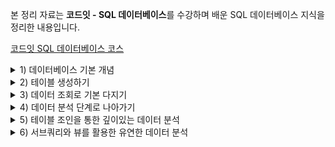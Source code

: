 본 정리 자료는 **코드잇 - SQL 데이터베이스**를 수강하며 배운 SQL 데이터베이스 지식을 정리한 내용입니다.

[코드잇 SQL 데이터베이스 코스](https://www.codeit.kr/courses/sql-database)

<details>
  <summary>1) 데이터베이스 기본 개념</summary>
  <details>
    <summary>데이터베이스와 테이블</summary>

# 데이터베이스와 테이블

## 데이터베이스란?

일정한 체계 속에 저장된 데이터의 집합

데이터는 보통 데이터베이스 안에서 테이블(Table)이라는 형태로 저장됨.

데이터베이스에 저장된 데이터로 시장과 고객을 잘 분석해야 기업이 잘될 수 있음

# 테이블의 row와 column

## 테이블

테이블이란 표 형태로 저장된 데이터의 집합

row는 '행' 이라는 뜻으로, 테이블에서 하나의 개체는 이 row로 표현됨

column은 '열'이라는 뜻으로, 테이블에서 각 개체가 가지는 하나의 속성은 이 column으로 표현됨

  </details>
  <details>
    <summary>DBMS와 SQL</summary>

# DBMS와 SQL

## DBMS (DataBase Management System)

데이터베이스 관리 시스템.

데이터베이스를 관리하는 프로그램

사용하는 DBMS에 따라서 데이터베이스의 종류가 다름

모든 DBMS에서는 SQL이라는 언어를 사용

### SQL (Structured Query Language)

DBMS에 명령을 내리기 위해 사용하는 언어

SQL은 국제 표준이 있어서, 어떤 DBMS에서든 사용할 수 있음

하지만 문제는, 모든 DBMS가 이 표준을 완벽하게 지키지는 않는다는 것

하지만 데이터를 다루는 대부분의 주요 기능은 DBMS마다 큰 차이가 없다

# SQL 국제 표준과 MySQL

## SQL 국제 표준

1970년대 초 IBM에 의해서 System/R이라는 DBMS와 , 이것을 사용하기 위해 필요한 언어인 SEQUEL(Structured English Query Language)가 만들어졌는데, 이후 SEQUEL(씨퀄)은 상표권 문제 때문에 그 이름이 SQL(Structured Query Language)로 변경됨.

2020.09 기준 2019 개정안이 최신임.

## MySQL이란?

MySQL은 페이스북, 유튜브 등을 비롯한 유명 서비스에서 활발히 사용되고 있는 DBMS임

MySQL은 MySQL B이라는 회사에서 개발되었는데, MySQL AB는 2008년 Sun Microsystems에 인수되고, 이 Sun Microsystems는 2010년 Oracle에 인수됨. 이에 따라 자연스럽게 MySQL 또한 Oracle의 소유가 되었음.

MySQL은 오픈 소스 소프트웨어로 누구나 자유롭게 사용할 수 있지만, 만약 MySQL의 소스 코드를 가져다가 일부를 수정하고 자신의 제품의 일부로 만들어서 재배포하는 상황에서 그 소스코드를 공개하지 않으려는 기업이 있다면 이 경우에는 Oracle엑서 제공하는 상업용 라이센스가 필요하다

Oracle은 자사의 기존 DBMS인 오라클과 기업 인수를 통해 얻은 MySQL 둘다 잘 서비스하고 있다고 한다. 둘 다 기술적으로 장단점이 다르고 상호보완적이 면이 있다.

### 오라클

은행, 거래소 등과 같이 데이터 처리의 정확성, 운영의 안정성 등이 엄격하게 요구되는 분야에서 주로 사용되고 있음

신뢰도가 중요한 비즈니스 분야에 적합하게 설계되어 있고, 해당 영역에서의 역사가 길다

### MySQL

우리가 흔히 쓰는 앱, 웹 사이트 같은 서비스를 만들 때 많이 사용 됨

무료로 사용할 수 있고, 좀 더 가볍다.

여러 DBMS 중에서도 특히 일반 사용자가 사용하기 편하다는 평가를 받는다.

요구하는 컴퓨터 성능도 작은 편이라 부담도 덜 함

IT 분야에서 LAMP(Linux + Apache + MySQL + PHP/Perl/Python)라고 하는 개발 플랫폼의 조합이 관용어로 쓰일 정도로 많은 개발자들이 보편적으로 쓰는 DBMS라고 함

# DBMS와 서버-클라이언트 구조

## 클라이언트와 서버

DBMS에는 주요 구성 요소인 두 종류의 프로그램이 있음.

1. **client(클라이언트 프로그램)** : 사용자가 server에 접속해서 원하는 데이터베이스 관련 작업을 할 수 있도록, SQL을 입력할 수 있는 화면 등을 제공하는 프로그램
2. **server(서버 프로그램)**: client로부터 SQL 문 등을 전달받아 데이터베이스 관련 작업을 직접 처리하는 프로그램. (DBMS라고 할 때, 좁은 의미로 이 server 부분만을 가리키는 경우도 있음)

대부분의 DBMS가 client를 통해 server에 접속하는 구조로 되어 있음.

server 안에 DB가 포함되어 있는데, 사실 데이터베이스는 DBMS와 분리된 것이 아니라, 이렇게 server가 직접 저장하고 관리하는 데이터의 집합이다.

결국 DBMS를 사용한다는 것은, **실행되고 있는 server에 client를 이용해서 접속한 후, 원하는 명령을 내린다는 뜻**

### MySQL Workbench

MySQL은 CLI(Command Line Interface) 환경에서 사용할 수도 있지만, Oracle이 공식 제공하는 GUI 환경인 **MySQL Workbench**라는 프로그램을 통해서도 사용할 수 있음

  </details>
  <details>
    <summary>MySQL 데이터베이스</summary>

# 데이터베이스 생성하기

MySQL에서는 데이터베이스를 스키마(Schema)라고 부르기도 함

'쿼리 창'에 SQL문을 입력하여 데이터베이스를 생성한다. `CREATE DATABASE 데이터베이스이름`

꼭 지켜야 하는 규칙은 아니지만, 관습적으로 명령을 대문자로 사용한다고 한다.

테이블이나 db 명과 구분되어 가독성이 더 높다고 한다.

# sys 데이터베이스

workbench를 실행할 때, 따로 생성하지 않았던 **sys**라는 데이터베이스가 이미 존재함.

sys 데이터베이스는 MySQL **서버의 성능 관련 정보**들을 가지고 있는 데이터베이스

## DBMS 사용 용도

사실 DBMS는 사용하는 사람에 따라 사용 용도가 크게 달라짐.

기획자/마케터:

- 데이터베이스에 저장된 데이터를 잘 이용해서 시장 및 고객을 분석

백엔드 개발자 또는 데이터베이스 관리자:

- 데이터가 빠르고 안정적으로, 조회 및 저장될 수 있도록 개발 및 관리

특히 백엔드 개발자 또는 데이터베이스 관리자의 입장에서는 DBMS가 성능 저하 없이 효율적으로 작업을 처리하고 있는지를 체크하는 것이 중요함.

MySQL에서는 이러한 정보를 확인할 수 있는 기본 데이터베이스 중 하나가 **sys**

  </details>
</details>

<details>
  <summary>2) 테이블 생성하기</summary>

# CSV 파일로 테이블 생성하기

MySQL에서는 Table Data Import Wizard를 통해서 CSV(Comma Separated Values) 형식의 파일을 테이블로 불러들일 수 있다.

MySQL에서 각 행의 데이터 타입을 뜻하는 Field Type(Data Type) 에는 int(정수), text(문자열), double(실수) 등이 있다.

# 생성된 테이블 살펴보기

MySQL에서 테이블 오른쪽 스패너 버튼을 클릭하면 테이블 정보를 살펴볼 수 있다.

column의 이름과 데이터 타입을 알 수 있다.

각 column의 이름과 데이터 타입을 함께 고려하면 각 column에 어떤 값들이 들어가 있는지 쉽게 예상할 수 있다

# Primary Key 설정하기

## Primary Key(기본 키)

테이블에서 하나의 row를 고유하게 식별할 수 있게 해주는 column

Primary Key에 해당하는 column 옆에 있는 PK의 체크박스를 체크해주면 column 왼쪽에 있는 아이콘이 열쇠 모양으로 바뀐다.

바뀐 PK 설정을 적용하려면 우측 하단의 apply 버튼을 눌러야 한다. 그러면 Pimary Key를 변경하는 SQL문이 나오며, 다시 한 번 apply 버튼을 누르면 적용된다.

# Primary Key의 종류

Primary Key는 테이블에서 특정 row 하나를 식별하는 역할을 한다.

특정 컬럼을 Primary Key로 설정하면 Primary Key에 같은 값이 있는 row가 추가되는 것을 DBMS가 자동으로 박아주기 때문에 중복된 row가 생길 위험성이 사라진다.

이러한 Primary Key의 종류에는 크게 두 가지가 있다.

## Natural Key

실제로 어떤 개체가 갖고 있는 속성을 나타내는 칼럼이 Primary Key가 됐을 때 이를 Natural Key라고 한다. 예) 주민등록번호

## Surrogate Key

어떤 개체의 속성을 직접적으로 나타내는 컬럼이 아닌, Primary Key로 쓰이기 위해 위적으로 생성된 컬럼

주로 1부터 순차적으로 증가하는 숫자가 들어가게 됨

각 상황마다 적절한 키가 달라진다.

Natural Key는 그 값이 나중에 변경되면 모든 row의 값을 다시 수정해줘야 한다는 문제가 있기 때문에 보통은 Surrogate Key를 선택하는 경우가 더 많다.

# Not Null의 의미

MySQL에서 특정 컬럼의 PK 체크박스에 체크를 할 때 그 컬럼의 NN 체크박스도 동시에 체크가 된다.

이때 NN 은 Not Null을 의미한다.

NULL이라는 것은 그 부분에 값이 없다는 것이다.

주의할 점은 NULL은 0과 다르며, 비어있는 문자열과도 다르다.

NN 체크박스에 체크가 되어있다는 뜻은, 이 컬럼에는 반드시 어떤 값이 들어있어야 한다는 것을 의미한다.

NN이 설정된 컬럼에 NULL이 들어가 있는 row를 추가하려고하면 데이터베이스에서 에러를 내버린다.

Primay Key인 컬럼은 특정 row를 식별하기 위한 컬럼이기 때문에 반드시 Not Null이어야 한다. 따라서 PK 체크박스를 체크할 때 NN 체크박스도 동시에 체크되도록 Workbench에서 자동으로 처리해준 것이다.

# Primary Key와 Auto Increment 속성

## AI (Automatic Inrecement)

Surrogate Key는 보통 1부터 시작해서 1씩 증가하는 정수값을 가진다.

그렇다면 매번 새롭게 추가되는 row의 Surrogate Key인 컬럼의 값은 row의 그것보다 1이 더 큰 정수가 되어야 한다. 대부분의 DBMS에는 매번 새로운 row가 될 때마다 해당 컬럼에 이전보다 1이 더 큰 정수를 자동으로 넣어주는 기능이 존재한다.

컬럼 옆에 있는 AI 체크박스에 체크를 해주고 apply 해주면 이러한 속성이 적용된다.

따라서 row를 삽입할 때 개체의 실제 속성을 나타내는 컬럼의 값만 직접 작성하고 Surrogate Key로 사용하는 컬럼에는 신경쓸 필요가 없다.

# 날짜 관련 컬럼은 DATE 타입으로

CSV 파일을 테이블로 불러올 때 날짜 관련 정보가 TEXT 타입으로 인식될 수 있는데, 이를 DATE 타입으로 바꿔주면 나중에 이 컬럼의 날짜 값을 가지고 1년 후의 날짜를 구하는 등의 작업들을 좀 더 편하게 할 수 있다.

</details>

<details>
  <summary>3) 데이터 조회로 기본 다지기</summary>
  <details>
    <summary>데이터 조회</summary>

# 데이터 조회의 핵심, SELECT과 WHERE

## 데이터 조회 기본 예시

`SELECT 컬럼명 FROM [DB명.]테이블명;`

`SELECT * FROM [practice_main.]member;`

- practice_main 데이터베이스에 있는 member 테이블에서 모든(\*) 컬럼을 가져와라

`SELECT age, gender FROM member;`

- member 테이블에서 age와 gender 컬럼을 가져와라

`SELECT * FROM member WHERE age > 20;`

- member 테이블에서 age 컬럼의 값이 20보다 큰 개체들의 모든 컬럼을 가져와라

# SQL 작성 형식

## 1. SQL 문 끝에는 항상 세미콜론(;)을 써줘야 한다

하나의 SQL 문 끝에는 세미콜론을 써줘야 한다.

SQL 문법 상 세미콜론이 **하나의 SQL 문을 종결하는 단위**이기 때문이다

## 2. SQL 문 안에는 공백이나 개행 등을 자유롭게 넣을 수 있다

`SELECT * FROM practice_main.member WHERE age > 20`

- 이런 식으로 엄청 많은 공백을 주거나,

```sql
SELECT * FROM practice_main.member
	WHERE age > 20
```

- 이런 식으로 SQL 문의 일부분을 한 줄 내리고, 탭을 입력한 후에 쓰는 것도 가능

어떤 방식으로 쓰든, 구분되어야 할 키워드들이 최소한 하나 이상의 공백으로 구분되어 있고, 세미콜론으로 마무리되어 있으면 실행에는 문제가 없다.

이런 점을 이용해서 길이가 긴 SQL 문을 쓸 때는 개행(줄바꿈), 탭 등을 적절하게 활용해서 가독성을 높이는 것이 좋다.

## 3. SQL 문의 대소문자 구분 문자

`SELECT * FROM practice_main.member WHERE age > 20`

위를 보면 MySQL에 기본으로 내장된 키워드들(보통 '예약어' 라 함)은 대문자로 써주고, 나머지 부분은 소문자로 써줬다.

**MySQL의 예약어는 대문자로 적는 것이 관례**이고, 보기에도 좋다.

데이터베이스 이름, 테이블 이름, 컬럼 이름 등은 대소문자를 가리지 않고, 실제로 존재하는 것의 이름을 적어주면 된다.

데이터베이스, 테이블, 컬럼 등의 이름을 짓는 것도 회사마다 일종의 컨벤션들이 있을텐데, 실무에서는 그런 컨벤션에 맞게 지어진 이름들을 작성하게 될 것

예약어들을 소문자로 쓴다고 실행이 안 되는 것은 아니다. 다만, 가독성을 위해 예약어만큼은 꼭 대문자로 쓰는 습관을 들이자.

## 4. 데이터베이스 이름과 테이블 이름

`practice_main.member`과 같이 데이터베이스 이름 뒤에 온점(.)을 붙이고 그 다음에 테이블 이름을 적어줬다. 이렇게 쓰면 해당 데이터베이스 안의 테이블을 가리키는 것인데, 서로 다른 데이터베이스에 같은 이름의 테이블이 존재할 수 있기 때문에 이렇게 써주는 게 좋다.

하지만 항상 이렇게 쓸 필요는 없다.

GUI에서 해당 데이터베이스를 클릭해서 활성화해두거나, 아예 SQL문으로 어떤 데이터베이스를 쓰겠다고 확실하게 정하는 것도 가능하다.

```sql
USE practice_main;
SELECT * FROM member
```

`USE practice_main;`은 practice_main 이라는 데이터베이스를 사용하겠다고 확실히 선언하는 것이다. 그리고 그 뒤로는 그냥 테이블 이름만 써도 괜찮다.

# 조건을 나타내는 다양한 방법

## DATA TYPE = INT

나이가 27 이상

- `SELECT * FROM member WHERE age >=27;`

나이가 30이상 39이하 (30대)

- `SELECT * FROM member WHERE age BETWEEN 30 AND 39;`

나이가 30대가 아닌

- `SELECT * FROM member WHERE age NOT BETWEEN 30 AND 39;`

## DATA TYPE = DATE

가입일이 2019년 1월 1일 이후

- `SELECT * FROM member WHERE sign_up_day > '2019-01-01';`

가입일이 2018년

```sql
SELECT * FROM member
	WHERE sign_up_dat BETWEEN '2018-01-01' AND '2018-12-31';
```

# 문자열 패턴 매칭 조건

## **주소가 서울인 회원**

- `SELECT * FROM member WHERE address LIKE '서울%';`

LIKE는 특정 컬럼 값의 패턴이 '서울%'처럼 생긴 것만 조회

%는 임의의 문자열 길이를 뜻함(0도 포함). 즉, 위의 표현식은 서울로 시작하는 모든 문자열을 뜻함

## 주소가 고양시인 회원

- `SELECT * FROM member WHERE address LIKE '%고양시%';`

고양시 라는 단어 앞 뒤로 임의의 길이를 가진 문자열이 있는 문자열을 뜻함

쉽게 말해, 고양시 가 들어간 모든 문자열을 나타냄

# 그 밖의 알아야 할 표현식

## 1. 같지 않음 (!=, <>)

남자가 '아닌' 회원 조회

- `SELECT * FROM member WHERE gender != 'm';`
- `SELECT * FROM member WHERE gender <> 'm';`

## 2. 이 중에 있는 ~ (IN)

나이가 딱 20살, 또는 30살인 회원들만 조회

- `SELECT * FROM member WHERE age IN (20, 30);`

## 3. 한 글자를 나타내는 \_

LIKE 뒤의 언더바 하나는 문자 하나를 나타낸다.

이메일 주소가 c로 시작하고, 그 뒤에 다섯 글자가 더 있는 row들 조회

- `SELECT * FROM member WHERE email LIKE 'c_____@%';`

# DATE 데이터 타입 관련 함수

## 1. 연도, 월, 일 추출하기

### (1) 1992년에 태어난 회원들만 조회하기

`SELECT * FROM member WHERE YEAR(birthday) = '1992';`

**YEAR 함수**를 사용하면 날짜 값에서 연도만 뽑아낼 수 있음

### (2) 여름(6, 7, 8월)에 가입한 회원들만 조회하기

`SELECT * FROM member WHERE MONTH(sign_up_day) IN (6, 7, 8);`

**MONTH 함수**를 사용하면 날짜값에서 월만 뽑아낼 수 있음.

### (3) 각 달의 후반부(15~31일)에 가입했던 회원들만 조회하기

`SELECT * FROM member WHERE DAYOFMONTH(sign_up_day) BETWEEN 15 AND 31;`

**DAYOFMONTH 함수**는 날짜값에서 일만 뽑아낼 수 있음.

## 2. 날짜 간의 차이 구하기

### 특정 날짜 기준

`DATEDIFF(날짜 a, 날짜 b)` 를 사용하면 '날짜 a - 날짜 b'를 해서 그 차이 일수를 알려준다.

member 테이블에서 각 회원이 가입한 일자가 2019년 1월 1일을 기준으로 며칠 뒤인지를 알아보자.

`SELECT email, sign_up_day, DATEDIFF(sign_up_day, '2019-01-01') FROM member;`

이렇게 하면 이메일 컬럼, 가입일 컬럼, 그리고 가입일에서 2019년 1월 1일을 뺀 컬럼, 이렇게 세 가지 컬럼을 조회할 수 있다.

이처럼 꼭 테이블에 있던 컬럼이 아니더라도 조회할 때는 이런 식으로 새로운 컬럼을 붙여서 볼 수도 있다.

### 오늘 날짜 기준

`DATEDIFF`와 `CURDATE()` 함수 사용

`SELECT email, sign_up_day, CURDATE(), DATEDIFF(sign_up_day, CURDATE()) FROM member;`

- 세번째 컬럼으로 오늘의 날짜를, 그리고 네번째 컬럼으로 '가입일 - 오늘의 날짜'를 볼 수 있다.

### 가입 시점의 나이

`SELECT email, sign_up_day, DATEDIFF(sign_up_day, birthday) / 365 FROM member;`

'가입일 - 생일' 값을 365로 나눠주면 가입 시기의 나이를 알 수 있다.

## 3. 날짜 더하기 빼기

더하기: `DATE_ADD()`

뺴기: `DATE_SUB()`

`DATE_ADD(sign_up_day, INTERVAL 300 DAY)`

- 가입일로부터 300일 지난 날

`DATE_SUB(sign_up_day, INTERVAL 250 DAY)`

- 가입일로부터 250일 전 날짜

## 4. UNIX Timestamp 값

날짜뿐만 아니라 시간까지 포함하는 칼럼은 DATETIME이라는 데이터 타입을 사용한다.

DATETIME 타입의 칼럼에는 보통 '2018-12-31 23:54:59' 이런 식으로 값들이 저장되어 있다.

그런데 어떤 테이블에는 날짜와 시간이 이렇게 예쁜 형식이 아니라, 1553526000 이런 식으로 큰 숫자값이 적혀있는 경우들이 많다. 이런 형식의 날짜시간 값을 **UNIX Timestamp**라고 한다.

UNIX Timestamp는 특정 날짜의 특정 시간을 **1970년 1월 1일을 기준으로, 총 몇 초가 지났는지**로 나타낸 값이다.

`UNIX_TIMESTAMP()` : DATE 타입의 값을 Unix Timestamp로 바꿔주는 함수

`FROM_UNIXTIME()` : Unix Timestamp 값을 사람이 읽을 수 있는 날짜 형태로 바꿔주는 함수

# 여러 개의 조건 달기

## AND

남자이면서 주소가 서울이고, 25세 이상 29세 이하인 회원 조회

```sql
SELECT * FROM member
WHERE gender = 'm'
	AND address LIKE '서울%'
	AND age BETWEEN 25 AND 29;
```

## OR

봄(3~5월) 또는 가을(9~11월)에 가입한 회원 조회

```sql
SELECT * FROM member
WHERE MONTH(sign_up_day) BETWEEN 3 AND 5
	OR MONTH(sign_up_day) BETWEEN 9 AND 11;
```

## AND, OR 혼합

키가 180 이상인 남자 혹은 키가 170 이상인 여자

```sql
SELECT * FROM member
WHERE (gender = 'm' AND height >= 180)
	OR (gender = 'f' AND height >= 170);
```

이렇게 AND 와 OR를 함께 사용할 때에는 먼저 실행해야 되는 부분을 괄호로 감싸주는 게 좋다.

# 여러 조건을 걸 때 주의할 점

## 1. OR를 사용할 때 주의사항

`SELECT * FROM member WHERE id = 1 OR id =2;`

이렇게 적는 게 맞는 표현인데, 간혹 아래와 같이 잘못 적는 경우가 있다.

- `SELECT * FROM member WHERE id = 1 or 2;`

실수로 쓴 `WHERE id = 1 or 2` 이 부분은

1. id = 2 가 TRUE
2. 2

이 두 부분을 나눌 수 있는데, 두 번째 부분이 문제가 된다.

MySQL에서는 0을 False, 0 이외의 숫자는 모두 True로 간주한다.

따라서 두 번째 부분은 항상 True가 되어버린다.

즉, `WHERE id = 1 OR 2`는 곧 `WHERE id = 1 OR TRUE` 와 같은 뜻인데, 이렇게 되면 결국 어떤 row든 다 이 조건을 만족하게 되어버림. 그래서 모든 row가 출력됨

## 2. AND와 OR 간의 우선순위

(1) 성별이 여자이거나 (OR) 나이가 30세 미만

'이면서' (AND)

(2) 키는 180 이상인

회원을 조회하려고 한다.

```sql
SELECT * FROM memeber
WHERE gender = ='f' OR age < 30 AND height > 180;
```

이렇게 조회하면 height 컬럼의 값이 180 이하인 회원들도 많이 보인다.

그 이유는 SQL 문이 실행될 때, AND가 OR보다 우선순위가 더 높기 때문이다.

즉, AND가 OR 보다 먼저 실행된다는 것.

그래서

(1) 성별이 여자이거나(OR)

(2) 나이가 30세 미만이면서(AND) 키가 180 이상인

회원을 조회하게 되는 것

따라서 사용자가 '먼저 실행되기를 원하는 조건'을 괄호로 씌워주는 것이 좋다. 그 이유는 괄호는 AND보다도 우선순위가 높기 때문이다.

원래 의도했던 결과를 얻기 위해서는 아래와 같이 작성하면 된다.

```sql
SELECT * FROM member
WHERE (gender = 'f' OR age < 30) AND height > 180;
```

이처럼 먼저 실행되기 원하는 부분에 괄호를 씌워주면 된다.

이렇게 **조건에 괄호를 씌워주면** AND와 OR 사이의 우선순위를 신경쓰지 않아도 되고, 나중에 SQL 문을 다시 읽었을 때도 이해하기 편하다는 장점이 있다.

조건 단위로 괄호를 씌워주는 습관을 들이면 좋다!

# 문자열 패턴 매칭 조건을 사용할 때 주의할 점

## 1. 이스케이핑(escaping) 문제

문자열 컬럼에 퍼센트 기호(%)가 포함된 row를 찾아야 되는 경우

`LIKE '%%%'` 이렇게 적어주게 되면 임의의 길이를 가진 문자열로 해석되어 모든 문자열이 다 포함된다.

LIKE에서 쓰이는 표현식이 아니라, 문자로서의 %를 나타내려면

`LIKE '%\%%'` 와 같이 표현해주어야 한다.

% 앞에 역슬래쉬(백슬래쉬, backslash) 기호를 붙여줬다.

원래 특정 의미('임의의 길이를 가진 문자열')를 나타내던 문자(%)를 그 특정 의미가 아니라, 일반적인 문자처럼 취급하는 행위를 **이스케이핑(escaping)**이라고 한다.

**어떤 문자가 그것에 부여된 특정한 의미, 기능으로 해석되는 게 아니라 그냥 단순한 문자 하나로 해석되도록 하는 것**을 이스케이핑 이라고 하는 것.

MySQL에서 이스케이핑을 하는 방법은 해당 문자 앞에 역슬래쉬를 붙여주는 것이다.

### (1) ' (작은 따옴표) 이스케이핑

`LIKE '%\'%'`

### (2) \_(언더바) 이스케이핑

`LIKE '%\_%'`

### (3) "(큰 따옴표) 이스케이핑

`LIKE '%\"%'`

## 2. 대소문자 구분 문제

소문자 g가 포함된 문자열을 조회하고 싶다

`LIKE '%g%'` 이렇게 사용할 경우 대문자 G가 포함되어 있는 row 도 조회된다.

이는 MySQL의 기본 설정 때문임.

MySQL에서 테이블에 적용된 설정 중 Info 에서 **Table collectoin** 항목을 보면, 문자열이 서로 동일한지를 비교할 때 적용되는 설정을 나타낸다. **utf8mb4_0900_ai_ci**라는 값이 써 있다. 여기서 **ci**는 **case-insensitive**의 약자로, 문자열이 동일한지 확인할 때 대소문자를 구별하지 않겠다는 뜻임

만약 이 설정을 다른 걸로 변경하면 대소문자 구분을 하도록 바꿀 수도 있겠지만, 데이터베이스 관리자가 아니라면 MySQL 설정을 마음대로 바꿔서는 안되고, 애초에 그럴 수 있는 권한도 없을 것이다.

따라서 어떤 설정에서든 대소문자 구분을 할 수 있는 방법이 필요하다.

`LIKE BINARY '%g%'` 와 같이 문자열 패턴 앞에 BINARY를 붙이면 된다.

BINARY를 붙여준다는 것은 해당 문자열의 0과 1의 조합의 값이 정확히 일치하는 것을 찾으라는 뜻임.

소문자g와 대문자 G는 같은 알파벳이기는 하지만 컴퓨터에서 0과 1의 조합으로 저장될 때 다른 값으로 저장된다. 그리고 BINARY를 붙이는 건 단지 알파벳 비교 뿐만 아니라 대소문자 구분까지 할 수 있도록 0과 1을 보는 수준까지 문자열 비교를 수행하라는 뜻임

  </details>
  <details>
    <summary>데이터 정렬</summary>

# 데이터 정렬해서 보기

## SQL 에서 정렬

'row들을', '특정 컬럼을 기준으로', '순서대로 출력'

키를 기준으로 정렬

```sql
SELECT * FROM member
ORDER BY height ASC;
```

- 오름차순으로 정렬됨.
- ASC - ascending. 안 적어주어도 기본적으로 오름차순으로 정렬된다.
- 안 적어두면 햇갈릴 수 있으니, 적어두는 게 좋다.

```sql
SELECT * FROM member
ORDER BY height DESC;
```

- 내림차순으로 정렬됨
- DESC - descending

몸무게가 70 이상인 남자 회원을 키 오름차순으로 정렬

```sql
SELECT * FROM member
WHERE gender = 'm'
	AND weight >= 70
ORDER BY height ASC;
```

- SQL 문법 상 WHERE 는 ORDER BY 보다 앞에 와야 한다.

## 여러 기준으로 정렬

ORDER BY 는 이름을 먼저 쓴 컬럼을 우선으로 해서 정렬이 차례대로 수행된다.

가입 년도를 기준으로 내림 차순으로 정렬하고, 같은 년도에 가입한 회원들은 이메일을 기준으로 오름차순 정렬

```sql
SELECT * FROM member
ORDER BY YEAR(sign_up_day) DESC, email ASC;
```

# 정렬할 때 주의할 점

정렬 기준의 데이터 타입이 (1) 숫자형(INT 등)인 경우와, (2) 문자열형(TEXT 등)인지에 다라 결과가 달라진다.

INT 타입의 값은 숫자의 대소(크고 작음)를 기준으로 정렬이 수행되지만,

TEXT 타입의 값은 한 문자, 한 문자씩 그 문자 순서를 비교해서 정렬이 수행된다.

따라서, **숫자값이 담긴 컬럼을 정렬 기준으로 할 때는 그 컬럼의 데이터 타입이 숫자형인지, 문자열형인지를 잘 살펴봐야 한다.**

## CAST

이미 TEXT 타입인 컬럼에 있는 숫자값들을 그냥 INT 등의 숫자형 타입으로 보고 정렬할 수도 있다. 정렬할 때 그 컬럼의 값의 데이터 타입을 일시적으로 변경해 주면 된다.

`CAST` 함수를 사용하면 되는데, 보통 프로그램이 세계에서 어떤 변수의 데이터 타입을 바꿀 때 사용되는 단어이다.

`CAST(data AS signed)` data 컬럼에 존재하는 값들의 데이터 타입을 일시적으로 **signed**라는 데이터 타입으로 변환하라는 뜻임

singed는 양수와 음수를 포함한 모든 정수를 나타낼 수 있는 데이터 타입이다.

만약 값에 소수점이 포함되어 있다면, `CAST(data AS decimal)` 과 같이 사용 가능

# 데이터 일부만 추려보기

`LIMIT` 사용

최근에 가입한 회원 10명 조회

```sql
SELECT * FROM member
ORDER BY sign_up_day DESC
LIMIT 10;
```

최근에 가입한 9번째, 10번째 회원 조회

```sql
SELECT * FROM member
ORDER BY sign_up_day DESC
LIMIT 8, 2 # 인덱스가 8인 개체부터 2개 (인덱스는 0부터 시작)
```

# LIMIT과 Pagination

웹사이트들을 보면 사이트 화면 하단에 1, 2, 3, 4, 5 등 페이지를 클릭할 수 있는 버튼을 흔히 볼 수 있음

- 1페이지: 1~10번까지의 내용
- 2페이지: 11~20번까지의 내용
- 3페이지: 21~30번까지의 내용

보통 위와 같이 구성되어 있는데, 새로운 페이지를 누르면 그때마다 10개의 새로운 내용들을 로드(load) 하게 된다.

이런 걸 **페이지네이션(Pagination)**이라고 한다. 전체 결과를 한 번에 로드하는 게 아니라, 이렇게 페이지 단위로 쪼개서 그때그때 요청이 있을 때마다 부분 결과를 조금씩 로드하는 방식을 말한다.

꼭 숫자 클릭 방식이 아니라 하더라도, 스크롤을 내리면 잠시 뒤에 새로운 내용이 더 등장하는 방식도 비슷하다.

Pagination은 개발자에게도 중요한 주제이다. 실제로는 각 페이지 당 내용을 최대한 빠르게 로드하기 위한 추가적인 기법들이 필요하다.

  </details>
</details>

<details>
  <summary>4) 데이터 분석 단계로 나아가기</summary>
  <details>
    <summary>데이터의 특성 구하기 & NULL을 다루는 방법</summary>

# 데이터의 특성 구하기

## 집계함수

`COUNT(컬럼이름)`

- 컬럼에 해당하는 NULL이 아닌 row의 수
- `SELECT COUNT(weight) FROM member;`

`COUNT(*)`

- NULL에 상관없이, 모든 row의 수

`MAX(컬럼이름)`

- 컬럼 최댓값

`MIN(컬럼이름)`

- 컬럼 최솟값

`AVG(컬럼이름)`

- 컬럼 평균값 (NULL 제외)

`SUM(컬럼이름)`

- 컬럼 합계

`STD(컬럼이름)`

- 컬럼 표준편차

## 산술 함수 (Mathematical Function)

SQL에는 집계 함수 말고도, 단순한 산술 연산을 해주는 산술 함수가 있다.

`ABS`

- 절대값

`SQRT`

- 제곱근

`CEIL`

- 올림

`FLOOR`

- 내림

`ROUND`

- 반올림

## 집계 함수와 산술 함수의 차이점

(1) 집계 함수는 특정 컬럼의 여러 row의 값들을 동시에 고려해서 실행되는 함수

(2) 산술 함수는 특정 컬럼의 각 row 값마다 실행되는 함수

# NULL을 다루는 방법

데이터를 분석하는 사람 입장에서는 NULL이 달갑지 않은 존재임. 모든 row와 모든 column에 제대로 된 값이 들어가 있어야 NULL을 따로 처리해주지 않아도 되어서 편리하기 때문. 하지만 현실에서는 데이터에 NULL이 있는 경우가 종종 있음.

## NULL 조회

`SELECT * FROM member WHERE address IS NULL;`

## NULL을 제외하고 조회

`SELECT * FROM member WHERE height IS NOT NULL;`

## NULL을 좀 더 일반적인 단어로 바꿔주기

다른 직군의 사람들은 NULL을 잘 모를 수도 있기 때문에 조금 더 일반적인 단어로 바꿔줄 수 있다.

```sql
SELECT
	COALESCE(height, '####'),
	COALESCE(weight, '----'),
	COALESCE(address, '@@@@')
FROM member;
```

`COALESCE`는 값이 있으면 그 값을 그대로 리턴해 주고, NULL이 있으면 뒤에 파라미터로 넘긴 문자를 리턴해 준다.

# NULL에 관해 알아야 하는 사실

## 1. IS NULL 과 = NULL 은 다르다

**NULL은 어떤 값이 아니기 때문에 애초에 등호(=)를 사용해서 어떤 값과 비교할 수 있는 대상이 아님.**

그래서 IS NULL 이라는 키워드가 별도로 마련된 것.

NULL인지를 확인할 때는 = NULL을 쓰면 안 되고, 반드시 IS NULL을 써야 한다.

마찬가지로, != NULL 이나 <> NULL 도 쓸 수 없고, **IS NOT NULL**이라고 나타내야 한다.

## 2. NULL에는 어떤 연산을 해도 결국 NULL이다.

NULL에는 뭘 더하든, 빼든, 곱하든, 나누든지 간에 항상 NULL이다.

# 이상한 값 제외하는 법

경우에 따라서 이상한 값을 제외하는 방법은 다를 수 있는데, 여러 조건문을 잘 활용하면 된다.

## 나이 범위가 이상한 경우

`SELECT AVG(age) FROM member WHERE age BETWEEN 5 AND 100;`

과 같이 특정 범위의 나이만 포함시킬 수 있다.

## 주소가 이상한 경우

`SELECT * FROM member WHERE address NOT LIKE '%호';`

로 주소 확인 후, 해당하는 회원들에게 주소를 다시 제대로 입력해달라는 메일을 보낼 수도 있겠다.

  </details>
  <details>
    <summary>컬럼 다루기</summary>

# 컬럼끼리 계산하기

## BMI 구하기

BMI = Body Mass Index = 몸무게(kg) / 키(m) ^(2)

```sql
SELECT email, height, weight, weight / ((height / 100) * (height / 100))
FROM member;
```

참고: NULL이 포함된 계산식의 결과는 항상 NULL이다.

# 컬럼에 alias 붙이기

## Alias

Alias = 별명, 별칭

```sql
SELECT
	email,
	height AS 키,
	weight AS 몸무게,
	weight / ((height / 100) * (height / 100)) AS BMI
FROM member;
```

AS를 사용하지 않고 컬럼 뒤에 스페이스바로 한 칸 뛰고 alias를 적어주어도 되지만, 알아보기 쉽게 AS를 써주자

## CONCAT

`CONCAT` 함수를 이용해 여러 컬럼의 값을 한 컬럼에 나타내줄 수 있다.

```sql
SELECT
	email,
	CONCAT(height, 'cm', ', ', weight, 'kg') AS '키와 몸무게',
	weight / ((height / 100) * (height / 100)) AS BMI
FROM member;
```

# 컬럼의 값 변환해서 보기

## CASE 문 활용해서 비만여부 체크하기

25 ≤ BMI: 과체중 또는 비만

18.5 ≤ BMI < 25 : 정상

BMI < 18.5 : 저체중

```sql
SELECT
	email,
	CONCAT(height, 'cm', ', ', weight, 'kg') AS '키와 몸무게',
	weight / ((height / 100) * (height / 100)) AS BMI,

(CASE
	WHEN weight IS NULL OR height IS NULL THEN '비만 여부 알 수 없음'
	WHEN weight / ((height / 100) * (height / 100)) >= 25 THEN '과체중 또는 비만'
	WHEN weight / ((height / 100) * (height / 100)) >= 18.5
		AND weight / ((height / 100) * (height / 100)) < 25
		THEN '정상'
	ELSE '저체중'
END) AS obesity_check

FROM member
ORDER BY obesity_check ASC;
```

# CASE 함수의 종류

## 1. 단순 CASE 함수

```sql
CASE 컬럼 이름
	WHEN 값 THEN 값
	WHEN 값 THEN 값
	WHEN 값 THEN 값
	ELSE 값
END
```

예시

```sql
SELECT email,
CASE age
	WHEN 29 THEN '스물 아홉 살'
	WHEN 30 THEN '서른 살'
	ELSE age
END
FROM member;
```

age 컬럼의 값이 29면 '스물 아홉 살', 30이면 '서른 살' 이라고 표현.

그리고 CASE 함수 중에서 ELSE age는 나머지 경우에는 모두 age 컬럼에 있던 값을 그대로 보여달라는 뜻임

이렇게 CASE문 바로 뒤에 컬럼 이름을 쓰고, 그 컬럼의 값과 어떤 값이 같은지(=)를 비교하는 CASE 함수를 **단순 CASE 함수**라고 한다.

## 2. 검색 CASE 함수

```sql
CASE
	WHEN 조건1 THEN 값
	WHEN 조건2 THEN 값
	WHEN 조건3 THEN 값
	ELSE 값
END
```

이런 CASE 함수에서는 일단 TRUE인 조건을 만나게 되면 거기에 있는 THEN 뒤의 값을 돌려주고, CASE 함수는 종료된다.

검색 CASE 함수는 단순 CASE 함수와 어떤 점이 다를까?

일반적으로 단순 CASE 함수에서는 등호 연산(=) 밖에 할 수 없다는 단점이 있다.

하지만 검색 CASE 함수에서는 사용자가 직접 원하는 대로 조건을 설정할 수 있기 때문에 좀 더 다양한 조건을 걸 수 있다.

# NULL을 다른 값으로 변환하는 다양한 함수

## 1. COALESCE 함수

COALESCE 함수는 괄호 속 인자 중에서 가장 첫번째로 NULL이 아닌 값을 반환한다.

`SELECT COALESCE(height, 'N/A') FROM member;`

- height 컬럼의 NULL들을 'N/A'라는 문자열로 교체했는데, 이는 Not Available, Not Applicable의 줄임말로 테이블에서 어떤 값이 없거나 표현할 수 없는 값일 때를 나타내는 단어임.

`SELECT COALESCE(height, weight * 2.3, 'N/A') FROM member;`

- 이번에는 COALESCE 함수 안에 weight \* 2.3 이라는 식이 추가됨
- 사람의 키가 보통 몸무게에 2.3을 곱한 값이라고 가정한 것. 만약 height 컬럼이 NULL이면 해당 row의 weight 컬럼의 값을 가지고 키를 추론해본 것임
- height 컬럼도 NULL이고 weight 컬럼도 NULL인 row라면 'N/A'가 출력될 것임

## 2. IFNULL 함수

IFNULL 함수는 첫 번째 인자가 NULL인 경우에는 두 번째 인자를 표시하고, NULL이 아니면 해당 값을 그대로 표현한다.

`SELECT IFNULL(height, 'N/A') FROM member;`

## 3. IF 함수

IF 함수는 가장 첫 번째 인자로 어떤 조건식이 온다. 만약 그 조건식의 결과가 True라면 두 번째 인자를 리턴하고, False라면 세 번째 인자를 리턴한다.

`SELECT IF(height IS NOT NULL, height, 'N/A') FROM member;`

## 4. CASE 함수

```sql
SELECT
	CASE
		WHEN height IS NOT NULL THEN height
		ELSE 'N/A'
	END
FROM member;
```

# alias를 붙이고 바로 쓸 수 없는 이유

## 1. 띄어쓰기(스페이스)가 포함된 alias에는 따옴표를 붙여줘야 한다.

만약 컬럼에 스페이스가 포함된 alias를 붙이고 싶다면, 작은 따옴표나 큰 따옴표를 붙여서 alias 부분을 확실하게 표현해주어야 한다.

`SELECT name AS '상품 이름', price FROM item;`

이렇게 하지 않으면 스페이스를 기준으로 구문 해석이 이루어지는 SQL 특성 상 에러가 발생하니까 주의해야 한다.

## 2. SELECT 절에서 설정한 alias를 바로 사용할 수 없는 문제

```sql
SELECT
	email,
	CONCAT(height, 'cm', ', ', weight, 'kg') AS '키와 몸무게',
	weight / ((height / 100) * (height / 100)) AS BMI,

(CASE
	WHEN weight IS NULL OR height IS NULL THEN '비만 여부 알 수 없음'
	WHEN weight / ((height / 100) * (height / 100)) >= 25 THEN '과체중 또는 비만'
	WHEN weight / ((height / 100) * (height / 100)) >= 18.5
		AND weight / ((height / 100) * (height / 100)) < 25
		THEN '정상'
	ELSE '저체중'
END) AS obesity_check

FROM member
ORDER BY obesity_check ASC;
```

우리는 위와 같이 Alias와 CASE 문을 사용한 적이 있다.

그런데 우리는 BMI라는 Alias를 이미 붙였기에 ,CASE 문 안에서 반복되는 부분을 BMI로 표시해서 작성하려고 할 수 있다

하지만 이 경우 오류가 난다.

```sql
SELECT
	email,
	CONCAT(height, 'cm', ', ', weight, 'kg') AS '키와 몸무게',
	weight / ((height / 100) * (height / 100)) AS BMI,

(CASE
	WHEN weight IS NULL OR height IS NULL THEN '비만 여부 알 수 없음'
	WHEN BMI >= 25 THEN '과체중 또는 비만'
	WHEN BMI >= 18.5
		AND BMI < 25
		THEN '정상'
	ELSE '저체중'
END) AS obesity_check

FROM member
ORDER BY obesity_check ASC;
```

실행 결과창을 보면 BMI 라는 컬럼이 Unknown이라고 뜬다.

왜 이 부분이 작동하지 않는 걸까? SQL 문의 실행원리에 대해 잘 알아야 이해할 수 있다.

BMI는 우리가 SELECT 절 안에서 설정한 alias이다. 그런데 BMI 컬럼이 Unknown 이라고 뜨는 건 CASE 함수가 실행될 때는 BMI 라는 alias가 아직 인식되지 않은 상태라고 봐야 한다.

하지만 CASE 문에서 매번 이렇게 똑같은, 그리고 긴 표현을 쓰는 건 보기에 안 좋을 것 같다.

해결 방법이 있는데, 이는 다른 챕터들을 좀 더 배운 뒤 알아보도록 하자.

  </details>
  <details>
    <summary>고유한 값 & 문자열 함수</summary>

# 고유한 값만 보기

## DISTINCT

`DISTINCT` 함수를 이용하면 하나의 컬럼에서 어떤 고유한 값들이 존재하는지 한 눈에 볼 수 있다.

`SELECT DISTINCT(gender) FROM member;`

- 성별 고유한 값만 보기 ('m', 'f')

`SELECT DISTINCT(SUBSTRING(address, 1, 2)) FROM member;`

- SUBSTRING 함수를 이용해 address 컬럼에서 첫번째 문자열부터 2개의 문자를 추출함
- 서울, 경기 등과 같은 문자가 추출되고 DISTINCT를 통해서 고유한 값만 리턴된다.

# 고유한 값의 개수 구하기

## COUNT

`SELECT COUNT(DISTINCT(gender)) FROM member;`

- gender 컬럼에 존재하는 고유한 값의 개수를 구해준다.

`SELECT COUNT(DISTINCT(SUBSTRING(address, 1, 2)) AS region_count FROM member;`

- 회원들이 사는 주요 지역의 고유한 값 개수를 구해준다. (개수를 구하기 전에 이상한 값의 유무에 주의하자)

# 문자열 관련 함수들

## 1. LENGTH 함수

`LENGTH` 함수는 문자열의 길이를 구해준다.

`SELECT *, LENGTH(address) FROM member;`

## 2. UPPER, LOWER 함수

`UPPER`는 문자열을 모두 대문자로 바꿔서 보여주는 함수고,

- `SELECT email, UPPER(email) FROM member;`

`LOWER`는 문자열을 모두 소문자로 바꿔서 보여주는 함수다.

- `SELECT email, LOWER(email) FROM member;`

## 3. LPAD, RPAD 함수

문자열의 왼쪽 또는 오른쪽을 특정 문자열로 채워주는 함수이다.

LPAD는 LEFT + PADDING(채우기)의 줄임말, RPAD 는 RIGHT + PADDING의 줄임말

예를 들어 `LPAD(age, 10, '0')`는 age 컬럼의 값을 왼쪽에 문자 0을 붙여서 총 10자리로 만드는 함수임. 보통 어떤 숫자의 자릿수를 맞출 때 자주 사용하는 함수.

그런데 age 컬럼의 데이터 타입은 숫자를 나타내는 INT 형이었다.

비록 숫자이더라도 문자열 함수 안에 인자로 넣어주면 그 값이 자동으로 문자열로 형 변환되어 계산된다.

## 4. TRIM, LTRIM, RTRIM 함수

이 함수들은 문자열에 존재하는 공백을 제거하는 함수들이다.

LTRIM: 왼쪽 공백 삭제

RTRIM: 오른쪽 공백 삭제

TRIM: 왼쪽, 오른쪽 양쪽 다 공백 삭제

이 함수들이 문자열 내부(중간)에 존재하는 공백을 없애는 건 아니라는 사실에 주의하자.

  </details>
  <details>
    <summary>그루핑</summary>

# 그루핑해서 보기 1

## GROUP BY 이용해서 그루핑(Grouping)하기

`SELECT gender, COUNT(*), AVG(height), MIN(weight) FROM member GROUP BY gender;`

각 그룹의 성별, 개체 수, 평균 키, 몸무게 최솟값 이 출력된다.

COUNT, AVG, MIN과 같은 집계함수는 그루핑을 통해 생성된 각 그룹의 수치적인 특성을 구해준다.

# GROUP BY를 안 썼을 때는?

그루핑은 SQL에서 데이터를 분석할 때 아주 중요한 개념이기 때문에 확실하게 이해하고 넘어가야 한다.

특히 GROUP BY를 써서 그루핑을 하고 난 후에, 생성된 각 그룹(하나의 row로 표현되었던)에 대해서 AVG, MIN 등의 집계 함수가 각각 동작한다는 것을 잘 기억해야 한다.

GROUP BY를 쓰지 않을 때는 테이블의 전체 row가 하나의 그룹이고, 이 하나의 그룹에 대해서 집계 함수가 작동한다.

# 그루핑해서 보기 2

## 회원들의 주소를 주요 지역을 기준으로 그루핑하기

```sql
SELECT
	SUBSTRING(address, 1, 2) as region,
	COUNT(*)
FROM member
GROUP BY SUBSTRING(address, 1, 2);
```

## 여러 개의 컬럼을 기준으로 그루핑하기

```sql
SELECT
	SUBSTRING(address, 1, 2) as region,
	gender,
	COUNT(*)
FROM member
GROUP BY
	SUBSTRING(address, 1, 2),
	gender;
```

그루핑 기준을 늘릴수록 더욱 세분화된 그루핑이 가능하다.

# 그루핑해서 보기 3

## HAVING

HAVING을 이용해서 특정 조건에 부합하는 회원만 조회해 보자. (서울 거주 남성)

```sql
SELECT
	SUBSTRING(address, 1, 2) as region,
	gender,
	COUNT(*)
FROM member
GROUP BY
	SUBSTRING(address, 1, 2),
	gender
HAVING
	region = '서울'
	AND gender = 'm';
```

이 때 WHERE을 사용하면 오류가 난다.

## WHERE와 HAVING

**WHERE**는 테이블에서 **맨 처음 row들을 조회할 때** 조건을 설정하기 위한 구문임

반면에 **HAVING**은 이미 조회된 row들을 다시 그루핑했을 때, **생성된 그룹들 중에서 다시 필터링**할 때 쓰는 구문임

# GROUP BY 를 쓸 때 지켜야 하는 규칙

## 예시

```sql
SELECT SUBSTRING(address, 1, 2) AS region, gender, COUNT(*) FROM member
GROUP BY SUBSTRING(address, 1, 2), gender
HAVING region IS NOT NULL
ORDER BY region ASC, gender DESC;
```

지금 (1) 주요 지역, (2) 성별의 조합을 기준으로 그루핑이 이루어졌다.

이렇게 GROUP BY를 사용할 때에는 중요한 규칙이 하나 있는데,

GROUP BY를 사용할 때는

**SELECT 절에는**

**(1) GROUP BY 뒤에서 사용한 컬럼들**

**또는 (2) COUNT, MAX 등과 같은 집계 함수만** 쓸 수 있다.

이건 거꾸로 말해 GROUP BY 뒤에 쓰지 않은 컬럼 이름을 SELECT 뒤에 쓸 수 없다는 말임

왜 그런 것일까?

그루핑을 하면 각 그룹에 대한 정보가 한 줄로 표시되는데

GROUP BY 뒤에 쓰지 않은, 즉 그루핑 기준으로 사용하지 않은 컬럼명을 SELECT 절 뒤에 써서 조회하려고 하면,

각 그룹의 row들 중에서 해당 컬럼의 값을 어느 row에서 가져와야할 지 결정할 수가 없다.

하지만 그루핑 기준으로 사용하지 않은 컬럼명도 집계함수의 인자로 사용하는 건 괜찮다.

# SELECT 문의 실행 순서

## 더 앞에 나와야 하는 순서

1. SELECT
2. FROM
3. WHERE
4. GROUP BY
5. HAVING
6. ORDER BY
7. LIMIT

## 각 절들이 해석 및 실행되는 순서

1. FROM: 어느 테이블을 대상으로 할 것인지를 먼저 결정한다.
2. WHERE: 해당 테이블에서 특정 조건(들)을 만족하는 row들만 선별한다.
3. GROUP BY: row들을 그루핑 기준대로 그루핑한다. 하나의 그룹은 하나의 row로 표현된다.
4. HAVING: 그루핑 작업 후 생성된 여러 그룹들 중에서, 특정 조건(들)을 만족하는 그룹들만 선볋
5. SELECT: 모든 컬럼 또는 특정 컬럼들을 조회한다. **SELECT 절에서 컬럼이름에 alias를 붙인 게 있다면, 이 이후 단계(ORDER BY, LIMIT)부터는 해당 alias를 사용할 수 있다.**
6. ORDER BY: 각 row를 특정 기준에 따라서 정렬한다.
7. LIMIT: 이전 단계까지 조회된 row들 중 일부 row들만을 추린다.

### 참고

MySQL 에서는 HAVING에서 SELECT의 alias가 적용되는데, 이는 SQL 표준이 아닌 예외적인 모습이다.

# 그루핑해서 보기 4

## WITH ROLLUP 이용해서 부분총계 구하기

ROLLUP = 말다, 소매를 걷어 올리다.

세부 그룹들을 좀 더 큰 단위의 그룹으로 중간중간에 합쳐준다.

먼저 써준 컬럼이 더 상위 기준이 됨. 상위 기준 안에서 각 그룹들을 합친 결과를 출력해 줌

```sql
SELECT SUBSTRING(address, 1, 2) as region, gender, COUNT(*)
FROM member
GROUP BY SUBSTRING(address, 1, 2), gender WITH ROLLUP
HAVING reigon IS NOT NULL
ORDER BY region ASC, gender DESC;
```

## 주의할 점

`HAVING region IS NOT NULL`

이 부분에서 region 컬럼의 값이 NULL인 경우를 제외하고 있는데,

부분총계 컬럼은 합쳐진 컬럼의 값을 NULL로 표시하기 때문에

HAVING 구문에 의해서 원래 region 컬럼이 NULL이 아님에도 불구하고 전체 총계까지도 제외하고 표시되어 버린다.

(1) 원래 region 컬럼이 NULL인 row들은 아예 제외하고 (2)부분 총계는 빠짐없이 보고 싶은데 `HAVING region IS NOT NULL`을 쓰자니 (2)를 만족하지 못하고, 안 쓰면 (1)을 만족하지 못한다.

'원래의 NULL' vs '부분 총계임을 나타내기 위해 사용된 NULL'을 구분할 수 있으면 좋을 것 같은데 어떻게 할 수 있을까?

# WITH ROLLUP에 관해 더 알아보기

## 1. GROUP BY 뒤 기준들의 순서에 따라 WITH ROLLUP의 결과도 달라진다.

일단 member 테이블의 row 들을 총 3가지 컬럼을 기준으로 그루핑해보자.

```sql
SELECT YEAR(birthday) AS b_year, YEAR(sign_up_day) AS s_year, gedner, COUNT(*)
FROM member
GROUP BY YEAR(birthday), YEAR(sign_up_day), gender WITH ROLLUP
ORDER BY b_year DESC;
```

그루핑이 여러 개일 때는 WITH ROLLUP이 점차적으로 넓은 범위의 부분 총계를 보여준다.

마지막 row 에는 모든 컬럼이 NULL인, 즉 세 가지 기준을 모두 고려하지 않은 부분 총계를 보여준다. = 전체 총계

여기서 중요한 점은

**WITH ROLLUP**이 GROUP BY 뒤에 나오는 그루핑 기준의 등장 순서에 **맞춰서** 계층적인 부분 총계를 보여준다는 것이다.

이는 **GROUP BY 뒤에 나오는 그루핑 기준의 순서에 따라 WITH ROLLUP이 출력하는 결과가 달라진다**라는 말이다.

만약 다른 기준을 고려하지 않고 생일에 따른 부분 총계를 보고 싶으면 GROUP BY 바로 뒤에 생일을, 가입일자를 기준으로 한 부분 총계를 보고 싶으면 GROUP BY 바로 뒤에 가입일자를 써주면 되는 것이다.

## 2. NULL임을 나타내기 위해 쓰인 NULL vs. 부분 총계를 나타내기 위해 쓰인 NULL

우리는 WITH ROLLUP을 이용해서 부분 총계를 출력할 때,

우리가 NULL을 볼 때 (1) 이게 원래 있는 NULL을 나타내는 건지, (2) 부분 총계임을 나타내기 위해 쓰인 NULL인 건지 구분 할 수 없다.

이를 구분할 수 있게 해주는 함수가 바로 `GROUPING` 이라는 함수이다.

```sql
SELECT YEAR(sign_up_day) AS s_year, gender, SUBSTRING(address, 1, 2) AS region,
GROUPING(YEAR(sign_up_day)), GROUPING(gender), GROUPING(SUBSTRING(address, 1, 2)),
COUNT(*)
FROM member
GROUP BY YEAR(sign_up_day), gender, SUBSTRING(address, 1, 2) WITH ROLLUP
ORDER BY s_year DESC;
```

`GROUPING` 함수는 그 인자를 그루핑 기준에서 고려하지 않은 부분 총계인 경우에 1을 리턴하고, 그렇지 않은 경우 0을 리턴한다.

원래 NULL이 있던 곳에는 0이 출력되고, 부분 총계를 나타내기 위해 NULL이 쓰인 곳은 1이 출력된다.

즉, `GROUPING` 함수는

(1) 실제로 NULL을 나타내기 위해 쓰인 NULL인 경우에는 0,

(2) 부분 총계를 나타내기 위해 표시된 NULL은 1

을 리턴해서 둘을 구분하게 해주는 함수이다.

  </details>
</details>

<details>
  <summary>5) 테이블 조인을 통한 깊이있는 데이터 분석</summary>
  <details>
    <summary>Foreign Key & 테이블 조인</summary>

# Foreign Key

## Foreign Key란?

테이블 간의 관계에서 다른 테이블의 특정 row를 식별할 수 있게 해주는 컬럼을 **Foreign Key**라고 한다. 우리 말로는 **외래키**라고도 한다.

이럴 때

1. 참조를 하는 테이블을 **자식 테이블**
2. 참조를 당하는 테이블을 **부모 테이블**

이라고 한다.

보통 자식 테이블의 Foreign Key가 부모 테이블의 Primary Key를 참조한다.

Foreign Key는 다른 테이블의 특정 row를 식별할 수 있어야 하기 때문에 주로 다른 테이블의 Primary Key를 참조할 때가 많다.

## Foreign Key 설정하는 이유

MySQL의 테이블 스키마 설정 창의 Foreign Keys 탭에서 Foreign Key를 설정할 수 있다.

Foreign Key를 설정하면 부모 테이블에 없는 개체에 대한 엉뚱한 정보를 추가하는 것을 미연에 방지할 수 있다.

- 예: 존재하지 않는 상품에 대한 재고 정보를 추가하려고 할 때

# 테이블 조인

## 조인이란?

실전에서는 여러 테이블을 다룰 수 있어야 하고, 테이블 간의 연관 관계를 파악하고 여러 테이블을 하나로 합쳐서 볼 수 있어야 한다.

여러 테이블을 합쳐서 하나의 테이블인 것처럼 보는 행위를 **조인(join)**이라고 한다.

이 조인을 잘해야 제대로 된 데이터 분석을 할 수 있다.

## 다른 종류의 테이블 조인하기

```sql
SELECT
	item.id,
	item.name,
	stock.item_id,
	stock.inventory_count
FROM item LEFT OTUER JOIN stock
ON item.id = stock.item_id;
```

`ON [item.id](http://item.id) = stock.item_id`

- item 테이블의 id 컬럼과 stock 테이블의 item_id 컬럼에서 값을 비교하여 서로 값이 같은 값끼리 가로로 연결하라는 뜻이다.

`FROM item LEFT OUTER JOIN stock`

- 두 테이블을 조인하는 방식을 정하는 부분인데, LEFT OUTER JOIN의 경우 왼쪽 테이블을 기준으로, 해당하는 오른쪽 테이블의 정보를 불러오는 방식이다. 만약 오른쪽 컬럼에서 해당 정보가 없다면 그 부분에는 NULL이 입력된다.
- 반대로 오른쪽 테이블을 조인 기준으로 삼고 싶다면 RIGHT OUTER JOIN을 사용하면 된다.

## 조인할 때 테이블에 alias 붙이기

```sql
SELECT
	i.id,
	i.name,
	s.item_id,
	s.inventory_count
FROM item AS i LEFT OUTER JOIN stock AS s
ON i.id = s.item_id;
```

SQL에서는 컬럼에 alias를 붙여 주었듯이 테이블에도 alias를 붙여줄 수 있다.

그 방식은 컬럼에 alias를 붙여줄 때와 같다. `item AS i` , `stock AS s`

**주의할 점**: 테이블에 alias를 붙여줄 경우에는, SQL 문에서 테이블 이름이 등장하는 다른 모든 부분들에도 alias를 사용해주어야 한다.

- `i.id`, `i.name`, `s.item_id`, `s.inventory_count`

그렇지 않으면 오류가 발생한다.

## 컬럼의 alias와 테이블의 alias

컬럼의 alias와 테이블의 alias에는 약간의 용도 차이가 있다.

우선 **컬럼의 alias**는 각 컬럼이 실제로 우리에게 그 **alias로 변환되어서 보여지게 하기 위한 용도**로 쓰인다.

**테이블의 alias**는 조회 결과에서 보기 위한 게 아니라, **SQL 문의 전체 길이를 줄여서 가독성을 높이기 위해** 사용된다.

## INNER JOIN

```sql
SELECT
	i.id,
	i.name,
	s.item_id,
	s.inventory_count
FROM item AS i INNER JOIN stock AS s
ON i.id = s.item_id;
```

INNER JOIN은 LEFT OUTER JOIN이나 RIGHT OUTER JOIN 과는 다르게, **기준이 되는 테이블이 따로 없다**

두 테이블 모두, 기준 컬럼에 일치하는 값이 있는 row들만 연결해줌.

그래서 LEFT OUTER JOIN이나 RIGHT OUTER JOIN 에서처럼 기준 컬럼의 값이 NULL이 되는 경우가 없다.

INNER JOIN은 집합으로 치면, 두 테이블 간의 **교집합**과 같다고 보면 된다.

## Foreign Key가 아닌 컬럼 기준으로 조인을 하기도 한다

만약에 Foreign Key를 기준으로 조인을 하게 되면 OUTER JOIN(LEFT 또는 RIGHT)와 INNER JOIN의 결과가 일치하게 된다.

하지만 꼭 Foreign Key를 기준으로 조인을 해야 하는 것은 아니다.

Foreign Key가 아닌 컬럼을 기준으로 해서 조인할 수도 있는데, 이렇게 하면 보통

1. LEFT OUTER JOIN
2. RIGHT OUTER JOIN
3. INNER JOIN

세 가지 조인의 결과가 모두 달라진다.

  </details>
	<details>
		<summary>결합 연산과 집합 연산 & 여러 테이블 조인 & 의미 있는 데이터 추출</summary>

# 결합 연산과 집합 연산

테이블을 합치는 작업들을 조금 더 체계적인 관점에서 알아보자.

테이블을 합치는 작업은 '**연산**' 이라고 표현한다. 테이블을 합치는 연산은 크게 **결합 연산**과 **집합 연산**으로 나눌 수 있다.

**결합 연산** - 테이블을 **가로 방향**으로 합치는 연산

- **조인**은 여기에 해당한다.

**집합 연산** - 테이블을 **세로 방향**으로 합치는 연산

## 집합 연산

집합 연산은 **테이블 하나를 집합 하나**로 보고, 그 안의 **각 row를 하나의 원소**로 간주하고 진행되는 연산이다.

집합 연산은 같은 종류의 테이블들끼리만 가능하다

- 테이블의 row 하나하나를 집합에서 말하는 하나의 원소라고 생각해보자
- 만약 같은 종류의 테이블이 아니면 row의 컬럼 구조가 다르기 때문에 각 원소가 서로 동질한 원소라고 할 수 없고, 집합 연산을 수행할 수 없다.

### A ∩ B (교집합)

INTERSECT 연산자 사용

```sql
SELECT * FROM member_A
INTERSECT
SELECT * FROM member_B
```

### A - B (A의 차집합)

MINUS 연산자 또는 EXCEPT 연산자 사용

```sql
SELECT * FROM member_A
MINUS
SELECT * FROM member_B
```

### B - A (B의 차집합)

```sql
SELECT * FROM member_B
EXCEPT
SELECT * FROM member_A
```

### A U B (합집합)

UNION 연산자 사용

```sql
SELECT * FROM member_A
UNION
SELECT * FROM member_B
```

합집합을 나타낼 때, 두 집합이 공통적으로 갖고 있는 원소(교집합에 속하는 원소)는 중복을 제거하고 하나만 표시된다.

같은 원리로 UNION 연산자도 두 테이블에 공통적으로 존재하는 row 하나만 결과에 표시한다.

### MySQL

위의 3가지 연산자 중 MySQL에서는 버젼 8.0 기준으로 **UNION** 연산자만 지원한다. (다른 DBMS인 오라클에서는 3가지 연산자 모두 지원한다.)

비록 MySQL 에서는 INTERSECT나 MINUS 같은 집합 연산자를 바로 사용할 수 는 없지만, 결합 연산에 해당하는 조인을 사용해서 간접적으로 원하는 결과를 얻을 수 있다.

# 같은 종류의 테이블 조인하기

상품 정보가 담겨있는 기존의 item 테이블과, 새롭게 만든 item_new 테이블이 있다.

## item 테이블에만 있는 정보 확인하기

LEFT OUTER JOIN 사용

```sql
SELECT
	old.id AS old_id,
	old.name AS old_name,
	new.id AS new_id,
	new.name AS new_name
FROM item AS old LEFT OUTER JOIN item_new AS new
ON old.id = new.id;

```

이렇게 LEFT OUTER JOIN을 활용하여 item을 기준으로 조인하면, item 테이블에만 있고 item_new 테이블에는 누락되어 있는 상품을 확인할 수 있다. 해당 상품은 new_id, new_name 컬럼의 값이 NULL로 나타나게 된다.

item 테이블에만 있는 상품만 따로 보고 싶을 경우, 맨 아래에 `WHERE [new.id](http://new.id) IS NULL` 구문을 추가해주면 된다.

## item_new 테이블에만 있는 정보 확인하기

RIGHT OUTER JOIN 사용

```sql
SELECT
	old.id AS old_id,
	old.name AS old_name,
	new.id AS new_id,
	new.name AS new_name
FROM item AS old RIGHT OUTER JOIN item_new AS new
ON old.id = new.id;

```

RIGHT OUTER JOIN을 사용하여 item 테이블에는 없고 item_new 테이블에 추가된 상품을 확인한다.

item_new에 새롭게 추가된 상품만 따로 보고싶을 경우, 맨 아래에 `WHERE [old.id](http://old.id) IS NULL` 구문을 추가해주면 된다.

## 두 테이블 모두에 포함되어 있는 정보 확인하기

INNER JOIN

```sql
SELECT
	old.id AS old_id,
	old.name AS old_name,
	new.id AS new_id,
	new.name AS new_name
FROM item AS old INNER JOIN item_new AS new
ON old.id = new.id;
```

INNER JOIN 연산자를 사용하여 두 테이블 모두에 포함되어 있는 상품 정보만 확인할 수 있다.

## 두 테이블 합치기

UNION

```sql
SELECT * FROM item
UNION
SELECT * FROM item_new;
```

UNION 집합 연산자를 이용해서 모든 상품 정보가 포함된 하나의 테이블로 합칠 수 있다.

# ON 대신 USING

이때까지 JOIN의 조건을 설정할 때 `ON` 절을 사용했다. 그런데 조인 조건을 나타낼 때 다른 방법을 쓰는 것도 가능하다.

**만약 조인 조건으로 쓰인 두 컬럼의 이름이 같으면** `ON` 대신 `USING`을 쓰는 경우도 있다.

`ON` 사용

```sql
SELECT
	old.id AS old_id,
	old.name AS old_name,
	new.id AS new_id,
	new.name AS new_name
FROM item AS old INNER JOIN item_new AS new
ON old.id = new.id;
```

`USING` 사용

```sql
SELECT
	old.id AS old_id,
	old.name AS old_name,
	new.id AS new_id,
	new.name AS new_name
FROM item AS old INNER JOIN item_new AS new
USING(id)
```

현재 item 테이블의 **id** 컬럼과 item_new 테이블의 **id** 컬럼을 기준으로 조인하고 있는데, 이렇게 두 테이블에서 조인 조건으로 사용되는 컬럼들의 이름이 같으면 그냥 USING이라고 쓰고 그 안에 컬럼 이름을 쓰는 것도 허용된다.

이 상황에서는 `ON [old.id](http://old.id) = [new.id](http://new.id)` 와 `USING(id)` 의 의미가 같은 것이다.

# USING 더 알아보기

## 1. 서로 다른 종류의 테이블도, 조회하는 컬럼을 일치시키면 집합 연산이 가능하다.

다음과 같은 두 테이블이 있다.

**Sumer_Olympic_Medal**: 국가별 하계 올림픽 메달 수 테이블

- 컬럼: id(Primary Key), nation(국가), count(메달 수), year(올림픽 개최 연도)

**Winter_Olympic_Medal**: 국가별 동계 올림픽 메달 수 테이블

- 컬럼: id(Primary Key), nation(국가), count(메달 수), location(올림픽 개최 도시), first_rank_count(메달 획들 1위 국가의 메달 수)

두 테이블을 **UNION 연산**해서 각 국가의 메달 획득 수를 한 눈에 보고 싶다.

하지만 컬럼 구조가 같은 테이블끼리만 UNION 연산을 할 수 있기에, 지금 상태에서 바로 UNION 연산을 하면

```sql
SELECT * FROM Summer_Olympic_Medal
UNION
SELECT * FROM Winter_Olympi_Medal;
```

에러가 난다. 에러 메시지에는 두 테이블의 컬럼 수가 다르다는 메시지가 나온다. 컬럼 구조가 달라서 UNION 연산이 실패한 것이다.

하지만 방법이 있다. SELECT 절 뒤의 \* 부분을 두 테이블이 공통적으로 갖고 있는 컬럼 이름들로 바꿔주면 된다.

```sql
SELECT id, nation, count FROM Summer_Olympic_Medal
UNION
SELECT id, nation, count FROM Winter_Olympic_Medal;
```

그럼 두 테이블의 해당 컬럼들만을 대상으로 UNION 연산이 에러 없이 실행된다.

두 테이블의 원래 컬럼 구조가 달라도, **두 테이블이 공통적으로 갖고 있는 컬럼들만 조회한 경우**에는 UNION 같은 집합 연산을 수행할 수 있다는 사실을 잘 기억해 두자.

(총 컬럼의 수와, 각 컬럼의 데이터 타입만 일치하면 UNION 연산이 가능하다)

## 2. UNION 과 UNION ALL

합집합을 구해 주는 UNION에는 특징이 하나 있다.

UNION은 두 테이블이 공통적으로 갖고 있는 원소들, 그러니까 두 테이블의 교집합에 해당하는 영역의 row들은 **중복을 제거**하고, 그냥 딱 하나의 row만 보여 준다.

**별개의 데이터일 경우에도, 특정 컬럼들만을 조회한 경우 우연히 해당 컬럼들의 값이 모두 같아 하나의 row만 표시될 수도 있다.**

이렇게 보는 것은 정확한 결과가 아닌, 정보가 누락된 것이다. 이 상황에서는 겹치는 row도 다 그대로 보여주는 것이 맞다.

이럴 때에는 **UNION ALL**을 사용하면 된다.

**UNION ALL**은 UNION처럼 두 테이블의 합집합을 보여준다는 점은 같다.

하지만 겹치는 것을 중복 제거하지 않고, **겹치는 것들을 그대로 보여준다**는 점에서 차이가 있다.

- UNION: 중복을 제거하고 깔끔하게 보는 것이 중요한 경우
- UNION ALL: 중복을 제거하게 되면 정보 누락이 발생할 수 있는 경우

# 서로 다른 3개의 테이블 조인하기

DBMS에서 우리는 3개 이상의 테이블을 조인할 수 있고, 더 많은 테이블들을 조인할 때 더 많은 정보를 가져올 수 있다.

우선 서로 다른 세 테이블 item, review, member를 조인하려고 한다.

이때 review 테이블의 item_id, mem_id 컬럼은 각각 item 테이블의 id 컬럼과 member 테이블의 id 컬럼과 연관됨 컬럼이다.

즉, review 테이블이 item 테이블과 member 테이블을 참조하고 있는 것이다.

```sql
SELECT
	i.name, i.id,
	r.item_id, r.star, r.comment, r.mem_id,
	m.id, m.email
FROM
	item AS i LEFT OUTER JOIN review AS r
		ON r.item_id = i.id
	LEFT OUTER JOIN member AS m
		ON r.mem_id = m.id;
```

위와 같이 item 테이블의 id 컬럼과 review 테이블의 item_id 컬럼을 기준으로 LEFT OUTER JOIN 후,

다시 한 번 review 테이블의 mem_id 컬럼과 member 테이블의 id 컬럼을 기준으로 LEFT OUTER JOIN 하면

세 개의 서로 다른 테이블을 조인할 수 있다.

이때, 하나의 상품에는 여러 개의 리뷰가 달릴 수 있기 때문에, 상품과 리뷰의 관계는 1:n 의 관계이다.

이는 상품과 재고의 관계가 1:1 이었던 것과 대비된다.

# 의미있는 데이터 추출하기

## 여성 회원들이 구매한 제품 중 별점 평균이 가장 높은 제품 순으로 정렬

```sql
SELECT i.id, i.name, AVG(star) # 상품의 아이디, 이름, 별점 평균 표시
FROM
    item AS i LEFT OUTER JOIN review AS r
        ON r.item_id = i.id
    LEFT OUTER JOIN member AS m
        ON r.mem_id = m.id
WHERE m.gender = 'f' # 여성 회원이 구매한 상품만 표시
GROUP BY i.id, i.name # 상품의 아이디와 이름으로 그루핑
ORDER BY AVG(star) DESC; # 상품의 별점 평균을 기준으로 내림차순
```

## 별점 평균에 더하여 리뷰의 개수도 함께 살펴보기

여러 개의 상품의 별점 평균 값이 5점 만점인 것이 가능할까?

```sql
SELECT i.id, i.name, AVG(star), COUNT(*) # 상품의 아이디, 이름, 별점 평균, 리뷰 수 표시
FROM
    item AS i LEFT OUTER JOIN review AS r
        ON r.item_id = i.id
    LEFT OUTER JOIN member AS m
        ON r.mem_id = m.id
WHERE m.gender = 'f' # 여성 회원이 구매한 상품만 표시
GROUP BY i.id, i.name # 상품의 아이디와 이름으로 그루핑
HAVING COUNT(*) > 1 # 리뷰 수가 2개 이상인 상품만
ORDER BY AVG(star) DESC, COUNT(*) DESC; # 상품의 별점 평균, 그 다음으로는 리뷰 수를 기준으로 내림차순
```

별점 평균 값이 만점인 경우는 대개 리뷰 수가 1개인 경우가 많다.

`HAVING` 문을 활용하여 리뷰 수가 1개보다 큰 경우만 살펴볼 수 있다. 또한, 정렬 기준에 별점 평균 뿐만 아니라 리뷰 수를 추가해줄 수 있다.

여기서 가장 평점이 안 좋은 상품의 아이디를 체크해서 상품에 달린 코멘트를 확인함으로써 어떤 문제가 있는지 체크해볼 수 있다.

```sql
SELECT * FROM review WHERE item_id = 2;
```

# 다른 종류의 조인들

## 1. NATURAL JOIN

INNER JOIN

```sql
SELECT p.id, p.player_name, p.team_name, t.team_name, t.region
FROM player AS p INNER JOIN team AS t
ON p.team_name = t.team_name;
```

이를 NATRUAL JOIN으로 변경

```sql
SELECT p.id, p.player_name, p.team_name, t.team_name, t.region
FROM player AS p NATURAL JOIN team AS t;
```

INNER 조인이라고 쓴 부분을 NATURAL JOIN으로 바꾸었고, 조인 조건을 나타내는 ON 절을 아예 삭제해 버렸다.

### NTURAL JOIN이란?

NATURAL JOIN은 두 테이블에서 같은 이름의 컬럼을 찾아서 자동으로 그것들을 조인 조건으로 설정하고, INNER JOIN을 해주는 조인이다. 우리말로는 자연 조인이라고도 한다.

이때까지 조인을 할 때마다 조인 조건을 설정했던 것과는 달리 NATURAL JOIN은 조인 조건을 자동으로 설정해주기 때문에 ON 절을 쓸 필요가 없다. 단어 뜻 그대로 별도의 조인 조건 없이, 자연스럽게 진행되는 조인인 것이다.

사실 두 테이블에 같은 이름의 컬럼이 있더라도 NATURAL JOIN을 쓰기 보다는 조인 조건을 명시해주는 것이 좋다.

NATURAL JOIN을 해버리면 SQL 문을 보더라도, 테이블 구조를 모르는 사람이라면 어떤 컬럼들을 기준으로 조인이 될 지 알 수 없기 때문이다.

## 2. CROSS JOIN

### CROSS JOIN이란?

CROSS JOIN은 한 테이블의 하나의 row에 다른 테이블의 모든 row들을 매칭하고, 그 다음 row에서도 또, 다른 테이블의 모든 row들을 매칭하는 것을 반복함으로써 두 테이블의 row들의 모든 조합을 보여주는 조인이다.

다음과 같이 사용할 수 있다

```sql
SELECT * FROM memeber CROSS JOIN stock;
```

테이블 하나를 하나의 집합이라고 생각해보자. 그럼 각 row는 하나의 원소가 될 것이다.

두 집합의 모든 원소들의 조합을 나타내는 것을 수학의 집합 이론에서는 카르테시안 곱(Cartesian Product)이라고 하는데,

CROSS JOIN은 두 테이블의 Cartesian Product를 구하는 조인이다.

### CROSS JOIN은 어떤 경우에 사용할 수 있을까?

예를 들어, 여러 종류의 의류들 중에서도 상의들의 정보가 담긴 테이블, 하의들의 정보가 담긴 테이블이 있다고 해보자.

이때, 옷을 입을 때의 상-하의 조합들을 한 눈에 보고 싶은 경우에 CROSS JOIN을 사용할 수 있을 것이다.

하지만 일반적인 경우에는 잘 쓸 일이 없는 종류의 조인이기는 하다.

## 3. SELF JOIN

### SELF JOIN이란?

SELF JOIN은 셀프라는 단어의 뜻 그대로 테이블이 자기 자신과 조인을 하는 경우를 말한다.

SELF JOIN이라고 해서 햇갈릴 필요 없이, 그냥 서로 별개인 두 테이블을 조인하는 것처럼 생각하면 된다.

```sql
SELECT *
FROM member AS m1 LEFT OUTER JOIN member AS m2
ON m1.age = m2.age;
```

지금 member 테이블을 SELF JOIN하고 있다. 같은 테이블이기 때문에 이름 구별을 하기 위해 각각 다른 alias(m1, m2)를 주었다. 그리고 두 테이블의 age 컬럼을 조인 기준으로 해서 LEFT OUTER JOIN을 했다.

이럴 경우 각 회원마다 자신과 동갑인 다른 회원들(본인 포함)이 함께 출력된다. 이렇게 SELF JOIN을 통해 하나의 테이블 안에서 다양한 정보들을 추출해볼 수 있다.

또다른 예시를 보자.

employee 테이블에는 id(Primary Key), name(직원 이름), department(소속 부서), boss(직속 상사의 id 값) 컬럼이 있다.

boss 컬럼의 값들은 결국 같은 테이블의 id 컬럼에 있는 값들 중 하나인데, 어떤 직원의 직속 상사도 당연히 그 회사의 직원일 테니까 당연한 것이다.

이 상태에서 SELF JOIN을 해보자

```sql
SELECT *
FROM employee AS e1 LEFT OUTER JOIN employee AS e2
ON e1.boss = e2.id;
```

이 경우 각 직원 옆에 직속 상사 정보도 함께 출력된다.

이 결과에서 같은 방식으로 한번 더 SELF JOIN을 해보자

```sql
SELECT *
FROM employee AS e1 LEFT OUTER JOIN employee AS e2
ON e1.boss = e2.id
LEFT OUTER JOIN employee AS e3
ON e2.boss = e3.id;
```

LEFT OUTER JOIN인 SELF JOIN을 한 번 더 하니까, 한 직원의 직속 상사의 직속 상사까지도 볼 수가 있다. 이를 통해 조직의 가장 높은 사람이 누구인지도 확인할 수 있다.

이처럼 SELF JOIN은 조인 방식에 있어서 뭔가 새로운 조인은 아니다. 다만, 조인 대상이 같은 테이블을 마치 별도의 테이블은 것처럼 간주하고 진행된다는 점에서 특색이 있는 조인이다.

SELF JOIN을 하면 하나의 테이블에 담긴 데이터를 다양한 관점에서 바라볼 수 있다.

## 4. FULL OUTER JOIN

### FULL OUTER JOIN이란?

우리는 LEFT OUTER JOIN과, RIGHT OUTER JOIN을 배웠다. 둘다 왼쪽이나 오른쪽에 있는 테이블 하나를 기준으로 두고 상대 테이블을 조인하는 것이다.

FULL OUTER JOIN은 두 테이블의 LEFT OUTER JOIN 결과와 RIGHT OUTER JOIN 결과를 합치는 조인이다. 대신, 두 결과에 모두 존재하는 row들(두 테이블에 공통으로 존재하는 row들)은 한 번만 표현해준다.

```sql
SELECT *
FROM player AS p LEFT OUTER JOIN tem AS t
ON p.team_name = t.team_name
UNION
SELECT *
FROM player AS p RIGHT OUTER JOIN team AS t
ON p.team_name = t.team_name;
```

위의 SQL 문을 통해 얻을 수 있는 결과가 바로 FULL OUTER JOIN의 결과이다.

MySQL 에서는 지원되지 않지만, Oracle이라는 DBMS에서는 FULL OUTER JOIN을 바로 할 수 있도록 해주는 연산자가 내장되어 있다.

Oracle에서는 아래와 같이만 써도 같은 결과를 볼 수 있다.

```sql
SELECT *
FROM player AS p FULL OUTER JOIN team AS t
ON p.team_name = t.team_name;
```

## 5. Non-Equi 조인

### Non-Equi 조인이란?

지금까지는 조인 조건을 설정할 때 두 컬럼의 값이 같은지를 기준으로 했다. 즉, 조인 조건에 항상 **등호(=)**를 사용해왔다.

그런 조인들을 **Equi 조인**이라고 한다. Equi는 Equality Condition의 줄임말로, 동등 조건을 의미한다. 이때까지 우리가 해온 조인은 모두 동등 조건을 판단하는 Equi 조인이었다.

**Non-equi 조인**의 경우 동등 조건이 아닌 다른 종류의 조건을 사용해서 조인을 한다.

```sql
SELECT m.email, m.sign_up_day, i.name, i.registration_date
FROM member AS m LEFT OUTER JOIN item AS i
ON m.sign_up_day < i.registration_date
ORDER BY m.sign_up_day ASC;
```

지금 member 테이블과 item 테이블을 LEFT OUTER JOIN 했다. 그런데 ON 뒤에 조인 조건을 보니, **등호가 아니라 부등호(<)**가 들어있다.

결과적으로 member 테이블의 sign_up_day(회원의 사이트 가입일)보다 더 이후인 registration_date(상품이 사이트에 등록된 날)을 가진 item 들이 연결되었다. 이는 특정 회원이 가입한 이후에 사이트에 올라온 상품들이 무엇인지 확인할 수 있다.

사실 Non-Equi 조인은 Equi 조인만큼 보편적으로 사용되지는 않지만 특정 조건에서는 충분히 유용하게 사용될 수 있는 조인이기 때문에 아라두면 좋다.

그리고 Non-Equi 조인에서는 부등호 말고도 다양한 조건 표현식이 사용될 수 있다.

</details>

</details>
<details>
	<summary>6) 서브쿼리와 뷰를 활용한 유연한 데이터 분석</summary>
	<details>
		<summary>서브쿼리</summary>

# 서브쿼리

## 서브쿼리란 무엇일까

**서브쿼리는 SQL 문 안에 '부품'처럼 들어가는 SELECT문을 말한다.**

sub(하위의, 일부분의) + Query(데이터베이스에 보내는 요청)

서브 쿼리를 사용할 때에는 꼭 **괄호**를 사용해줘야 한다!

현재 전체 상품의 별점 평균보다 낮은 별점 평균을 가지는 상품들을 조회하려고 한다. 이때 별도로 전체 상품의 별점 평균을 구하고, 이 값을 SQL 문 안에 써 줄 수도 있겠지만, 다음과 같이 SQL 내부에서 서브쿼리를 사용하면 더 쉽게 할 수 있다.

```sql
SELECT i.id, i.name, AVG(star) AS avg_star
FROM item AS i LEFT OUTER JOIN review AS r
ON r.item_id = i.id
GROUP BY i.id, i.name
HAVING avg_star < (SELECT AVG(star) FROM review)
ORDER BY avg_star DESC;
```

## 서브쿼리에 관한 이야기

서브쿼리는 SQL 문 안에 부품처럼 들어있는 "SELECT 문" 이라고 했다.

(우리는 여러 종류의 SQL 문 중 SELECT 문을 배웠다. SELECT 문은 데이터 조회 및 분석을 위한 SQL 문이다. 이 밖에도 데이터 삽입, 갱신, 삭제를 위한 SQL 문들도 있다. 이러한 SQL 문 안에도 서브쿼리가 그 일부로 들어갈 수 있다.)

서브 쿼리를 포함하는 전체 SQL 문은 **outer query(외부 쿼리)**, 서브 쿼리는 **inner query(내부 쿼리)**라고 하기도 한다.

서브 쿼리를 이용하면 쿼리 창을 새로 켤 필요 없이, **하나의 쿼리 창**에서 하나의 SQL 문 만으로도 원하는 결과를 얻을 수 있다.

이렇게 적재적소에 서브쿼리를 사용하면 원하는 결과를 좀 더 편하게 얻을 수 있다.

위의 예시에서는 서브쿼리가 **HAVING 절** 안에서 사용되었는데, 서브쿼리는 HAVING 절 뿐만 아니라, SELECT 절, WHERE 절, FROM 절 등에서도 사용할 수 있다.

## SELECT 절에 있는 서브쿼리

서브 쿼리와 alias를 이용하여 각 상품을 최대 가격, 평균 가격과 함께 조회해 보자

```sql
SELECT
    id,
    name,
    price,
    (SELECT MAX(price) FROM item) AS max_price,
    (SELECT AVG(price) FROM item) AS avg_price
FROM item;
```

이처럼 SELECT 절에는 특정 컬럼의 최댓값, 평균값처럼 특정 컬럼의 특징을 찾아주는 서브쿼리를 자주 쓴다.

## WHERE 절에 있는 서브쿼리 1

전체 상품의 평균 가격보다 높은 가격을 가지고 있는 상품들만 조회해 보자

```sql
SELECT
    id,
    name,
    price,
    (SELECT AVG(price) FROM item) AS avg_price
FROM item
WHERE price > (SELECT AVG(price) FROM item);
```

이번에는 최고가, 최저가 상품을 조회해 보자.

**최고가**

```sql
SELECT id, name, price
FROM item
WHERE price = (SELECT MAX(price) FROM item);
```

**최저가**

```sql
SELECT id, name, price
FROM item
WHERE price = (SELECT MIN(price) FROM item);
```

## WHERE 절에 있는 서브쿼리 2

지금까지 살펴본 서브쿼리들은 `(SELECT AVG(price) FROM item)` 또는 `(SELECT MAX(price) FROM item)` 과 같이 어떤 값 하나만 리턴하는 서브쿼리들 이었다. 하지만, 서브쿼리는 어떤 값 하나 뿐만 아니라, 하나의 컬럼이 있고, 그에 해당하는 여러 row들을 리턴하는 서브쿼리도 있다.

상품들 중에서 리뷰가 최소 3개 이상 달린 상품들의 정보만 보고 싶다.

이 경우 다음과 같이 조인을 사용해서 조회할 수 있는 방법을 배웠다.

```sql
SELECT
    i.id, i.name,
    COUNT(*)
FROM item AS i LEFT OUTER JOIN review AS r
ON r.item_id = i.id
GROUP BY i.id, i.name
HAVING COUNT(*) >= 3;
```

하지만 이를 다음관 같이 서브쿼리를 이용해서 수행할 수도 있다.

```sql
SELECT * FROM item
WHERE id IN
(
SELECT item_id
FROM review
GROUP BY item_id HAVING COUNT(*) >= 3
);
```

## ANY(SOME), ALL

IN 말고도 서브쿼리와 함께 유용하게 사용되는 키워드들이 있다.

### 1. ANY의 의미

codeit_theater 라는 테이블에는 id(Primary Key), name(영화 이름), category(영화 장르), month(개봉 월), view_count(총 관객 수) 컬럼이 있다.

이 중에서 다음과 같은 SQL 문을 사용하면 category 값이 'Action'인 영화들의 view_count 컬럼(관객 수)을 살펴볼 수 있다.

```sql
SELECT view_count FROM codeit_theater WHERE category = 'Action'
```

이 SQL문의 결과는 **하나의 컬럼에 여러 개의 row 들이 있는 결과**이다.

결과는 120000, 2300000, 7000000, 8300000 이 있는 view_count 컬럼이다

이 SELECT 문을 서브 쿼리로 사용해보자.

```sql
SELECT * FROM codeit_theater
	WHERE view_count > ANY(SELECT view_count FROM codeit_theater WHERE category = 'Action')
		AND category != 'Action'
```

그런데 지금 WHERE 절을 자세히 보면 서브쿼리 앞에 **ANY**라는 키워드가 붙어있다.

간단하게 나타내보면

```sql
WHERE view_count > ANY(서브쿼리)
```

이런 식으로 조건이 설정되어 있는데, 여기서 ANY는 무슨 뜻일까?

이 조건은 view_count 컬럼의 값이, 서브쿼리가 리턴한 결과에 있는 값들 중 **단 하나의(ANY)** 값보다도 크면 True를 리턴한다.

이 말은 곧, 서브쿼리의 결과값 중 최소인 값(120000)보다 큰 값이라면 모두 조건을 만족하게 된다는 것이다.

이 서브쿼리가 사용된 전체 SQL 문을 실행하면, view_count가 120000 보다 큰 영화들이, 그 중에서도 액션 영화를 제외하고 조회된다.

ANY가 WHERE 절에서 사용될 때는, 서브쿼리의 결과에 있는 각 row의 값들 중 **하나라도 조건을 만족하는 경우가 있으면 True를 리턴한다**는 뜻이다. ANY와 같은 기능을 하는 **SOME**도 있는데, ANY를 대신해 SOME을 사용해도 ANY를 사용할 때와 같은 결과를 출력한다.

ANY와 SOME은 같은 기능을 하니까 원하는 것을 골라서 사용하면 된다.

### 2. ALL의 의미

이번에는 ALL이라는 키워드의 의미를 알아보자.

위의 SQL 문에서 ANY 부분만 ALL로 바꾸고 실행해보자.

```sql
SELECT * FROM codeit_theater
	WHERE view_count > ALL(SELECT view_count FROM codeit_theater WHERE category = 'Action')
		AND category != 'Action'
```

ALL은 모든 경우에 대해서 해당 조건이 성립해야 True를 리턴한다.

ALL이 쓰인다면 view_count 컬럼의 값이 서브 쿼리의 결과값으로 나온 모든 값보다 커야 True가 된다.

## 서브쿼리 연습

### 연습 1

member 테이블에서 주소의 주요 지역을 기준으로 회원들을 그루핑했을 때, 가장 많은 회원들이 사는 주요 지역에 살고 있는 회원들을 조회하기

```sql
SELECT * FROM member
	WHERE SUBSTRING(address, 1, 2) =
	(SELECT SUBSTRING(address, 1, 2)
		FROM member
		GROUP BY SUBSTRING(address, 1, 2)
		ORDER BY COUNT(*) DESC LIMIT 1);
```

### 연습 2

review 테이블에서 (1) '2018년 12월 31일' 이전에 사이트에 등록된 상품들에 관한 리뷰들만 추려볼 것인데, (2) review 테이블의 모든 컬럼을 조회하라

review 테이블과 item 테이블을 이용하고, 조인 말고 서브 쿼리를 이용하라

(review 테이블에는 id, mem_id, item_id, star, comment 컬럼이, item 테이블에는 id, name, gender, price, description, registration_date 컬럼이 있다)

```sql
SELECT * FROM review
WHERE item_id IN
  (SELECT id FROM item WHERE registration_date < '2018-12-31');
```

## FROM 절에 있는 서브쿼리

지금까지는 어떤 값 하나를 리턴하거나, 하나의 컬럼에 해당하는 여러 row들의 값을 리턴하는 서브 쿼리를 배웠다.

그런데 이 두가지 형태 말고도, 서브 쿼리는 여러 개의 컬럼에 여러 개의 row가 있는 **테이블 형태의 결과를 리턴**하기도 한다.

다음과 같이 FROM절을 이용하여 서브쿼리의 결과인 테이블로부터 데이터를 조회할 수 있다.

```sql
SELECT AVG(review_count)
FROM
(
SELECT
	SUBSTRING(address, 1, 2) AS region,
	COUNT(*) AS review_count
FROM review AS r LEFT OUTER JOIN member AS m
ON r.mem_id = m.id
GROUP BY SUBSTRING(address, 1, 2)
HAVING region IS NOT NULL
    AND region != '안드') AS review_count_summary; # alias 사용을 해줘야 한다는 점에 주의하자!
```

헌데 여기서 주의할 점은, 서브 쿼리 결과로 얻어진 테이블(derived table)에 alias를 붙여주지 않으면 오류가 난다는 점이다!

`Every derived table must have its own alias` 라고 오류가 뜨게 된다.

### 정리

(1) 서브 쿼리로 얻어진, SQL 문 안에서만 유효한 테이블을 derived table 이라고 한다.

(2) derived table을 SQL 문 안에서 사용할 때에는 반드시 alias를 붙여 주어야만 한다.

## 서브쿼리의 종류 총정리

서브쿼리는 그것이 리턴하는 결과의 형태에 따라 여러 종류로 나눌 수 있다.

### 1. 단일값을 리턴하는 서브쿼리

하나의 값, 즉, 단일값을 리턴하는 서브쿼리이다.

예: `SELECT MAX(age) FROM member;`

단일값은 수학, 물리 분야에서 **스칼라(scalar)**라고도 하는데,

그래서 이런 서브쿼리를 **스칼라 서브쿼리**라고도 한다.

이런 스칼라 서브쿼리는 SELECT 절에서 **하나의 컬럼처럼**, WHERE 절에서 =, > 등의 **조건 표현식과 비교하는 값으로** 쓸 수 있다.

### 2. 하나의 column에 여러 row들이 들어 있는 형태의 결과를 리턴하는 서브쿼리

하나의 column에, 여러 row가 있는 형태의 결과를 리턴하는 서브쿼리이다.

예: `SELECT SUBSTRING(address, 1, 2) FROM member;`

이런 서브쿼리는 IN, ANY(SOME), ALL 등의 키워드와 함께 쓸 수 있다.

### 3. 하나의 테이블 형태의 결과(여러 column, 여러 row)를 리턴하는 서브쿼리

테이블 형태의 값을 리턴하는 서브 쿼리이다.

예: `SELECT * FROM member WHERE age > 30;`

이런 서브쿼리로 일시적으로 탄생한 테이블을 **derived table**이라고 한다. (Oracle에서는 inline view라고도 한다)

이런 서브쿼리로 생겨난 derived table은 마치 원래 있던 테이블인 것처럼 사용하면 된다. 대신, **derived table에는 alias를 붙여줘야 한다**는 규칙이 있다.

서브쿼리가 리턴하는 결과의 형태를 잘 예측해야, 에러 없이 서브쿼리를 활용할 수 있다. 그리고 각 종류의 서브쿼리와 어떤 키워드들을 함께 쓸 수 있는지도 잘 기억하고 있는 것이 좋다.

## EXISTS, NOT EXISTS와 상관 서브쿼리

서브쿼리가 어떤 형식의 결과를 리턴하는지에 따라 그 종류를 나눌 수도 있지만, 다른 측면으로도 분류해볼 수 있다.

서브쿼리를 다른 방식으로 분류하는 방법은, 서브쿼리를

(1) **비상관 서브쿼리**

(2) **상관 서브쿼리**

로 분류하는 것이다.

### 비상관 서브쿼리 (Non-correlated Subquery)

```sql
SELECT * FROM item
	WHERE id IN (SELECT item_id FROM review GROUP BY item_id HAVING COUNT(*) >= 3);
```

위를 보면 WHERE 절에서 서브쿼리가 사용되고 있다.

이 서브쿼리는 지금 **그 자체만으로도 실행이 가능한 서브쿼리**이다.

따라서 이 서브쿼리만 빼서 `SELECT item_id FROM review GROUP BY item_id HAVING COUNT(*) >= 3);` 과 같이 별도로 실행을 해봐도 잘 실행된다.

이것은 서브쿼리가 그것을 둘러싼 **outer query와 별개로, 독립적으로 실행되기 때문**이다.

이렇게 outer query와 상관 관계가 없는 서브쿼리를 **비상관 서브쿼리**라고 한다. 지금까지 배운 서브쿼리들이 모두 이에 해당한다.

### 상관 서브쿼리 (Correlated Subquery)

상관 서브쿼리란 **outer query와 상관 관계가 있는 서브쿼리**를 말한다.

```sql
SELECT * FROM item
	WHERE EXISTS (SELECT * FROM review WHERE review.item_id = item.id);
```

위를 보면 WHERE 절에 서브쿼리가 하나 쓰였고, 그 앞에 EXISTS 라는 단어가 있다.

서브쿼리의 뒷 부분을 보면 **item**이라는 테이블의 이름이 있다. 그런데 여기서 신기한 사실은 **item 테이블의 이름이 서브쿼리의 FROM 절에 있는 게 아니라, outer query에 있다**는 점이다.

지금 서브쿼리가 필요로 하는 item 테이블이 outer query에 적혀있기 때문에 이 서브쿼리는 단독으로 실행되지 못한다.

이렇게 서브쿼리가 outer query에 적힌 테이블 이름 등과 상관 관계를 갖고 있어서 그 단독으로는 실행되지 못하는 서브쿼리를 **상관 서브쿼리**라고 한다.

위의 SQL 문은 어떤 결과를 리턴할까?

**item 테이블 중에서 그 id 컬럼 값이 review 테이블의 item_id 컬럼에 존재하는 row들만** 추려지게 된다. 즉, 상품들 중에서 리뷰가 달린 상품들만 조회한 것이다.

그 과정은 다음고 같다.

1. 일단 item 테이블의 첫 번째 row를 생각한다.
2. 그 row의 id(item.id) 값과 같은 값을 item_id(review.item_id) 컬럼에 가진 review 테이블의 row가 있는지 조회한다.
3. 만약에 존재하면(EXISTS)
4. WHERE 절은 True가 되고, (1)에서 생각했던 item 테이블의 row는 최종 조회 결과에 포함된다.
5. 이제 item 테이블의 마지막 row 까지 (2) ~ (4) 의 과정이 반복된다.

위와 반대로 리뷰가 달리지 않은 상품들만 조회하고 싶을 경우, EXISTS 대신 NOT EXISTS를 사용하면 된다.

상관 서브쿼리가 꼭 EXISTS, NOT EXISTS 같은 키워드를 써야만 하는 것은 아니다.

지금 member 테이블을 조회하면서, 같은 해에 태어난 회원들 중 **가장 작은 키**를 가진 회원의 키 정보를 담은 컬럼을 오른쪽 끝에 추가해서 보려고 한다.

```sql
SELECT *,
(SELECT MIN(height)
FROM member AS m2 WHERE birthday IS NOT NULL AND height IS NOT NULL
AND YEAR(m1.birthday) = YEAR(m2.birthday)) AS min_height_in_the_year
FROM member AS m1
ORDER BY min_height_in_the_year ASC;
```

위의 SQL 구문은 테이블 하나를 가지고 마치 이전에 배운 SELF JOIN과 같은 작업을 처리하고 있다.

1. `WHERE birthday IS NOT NULL AND height IS NOT NULL`
   - 일단 birthday 컬럼과 height 컬럼에 둘 다 값이 있는 회원들만 대상으로 해야하기 때문에 이런 조건을 건 것이다.
2. `YEAR(m1.birthday) = YEAR(m2.birthday)`

   그 다음 member 테이블의 첫 번째 row를 생각하자

   - 그 row에 대해서 같은 YEAR(birthday) ('생일년도') 값을 가진 row들을 찾는다.

3. `MIN(height)`
   - 그 다음 해당 row들의 height 컬럼의 최솟값을 구한다.

2~3번의 과정을 member 테이블의 나머지 모든 row에 대해 수행한다.

이런 식으로 구하다 보면 특정 회원과 같은 해에 태어난 사람들 중 가장 작은 키를 가진 사람의 키를 마지막 컬럼에서 볼 수 있다.

## 서브쿼리 연습

### 연습 3

member 테이블의 회원 중에서 리뷰를 하나도 남기지 않아서 review 테이블에 관련 정보가 하나도 없는 회원들만 조회해 보자

```sql
SELECT * FROM member
WHERE NOT EXISTS
(SELECT *
FROM review
WHERE review.mem_id = member.id);
```

### 연습 4

item, review, member 테이블을 모두 이너 조인하고, 거기서 price star, email 컬럼만 조회한 것

을 derived table로 활용해서

price 컬럼의 최댓값, star 컬럼의 평균값, 그리고 email 컬럼의 고유한 값들의 개수를 조회해보자.

derived table과 각각의 컬럼에는 alias를 붙이자.

```sql
SELECT
    MAX(copang_report.price) AS max_price,
    AVG(copang_report.star) AS avg_star,
    COUNT(DISTINCT(copang_report.email)) AS distinct_email_count
FROM
(SELECT
    price,
    star,
    email
FROM
item AS i INNER JOIN review AS r
    ON r.item_id = i.id
INNER JOIN member AS m
    ON r.mem_id = m.id) AS copang_report;
```

## 서브쿼리 VS. 조인

```sql
SELECT id, name, (SELECT inventory_count FROM stock WHERE stock.item_id = item.id) FROM item;
```

위의 SQL 문은 지금 3개의 컬럼을 조회하고 있다.

(1) item 테이블의 id 컬럼,

(2) item 테이블의 name 컬럼,

(3) stock 테이블의 inventory_count 컬럼

item 테이블은 상품 정보 테이블, stock 테이블은 각 상품의 재고 정보 테이블이다.

위 SQL 문 중 마지막 3번째 컬럼은 서브쿼리, 그 중에서도 상관 서브쿼리로 표현되어 있다. 이를 해석해 보면,

(a) 일단 item 테이블의 첫 번째 row를 생각한다.

(b) 그 row의 id 컬럼의 값과 같은 값을 item_id 컬럼에 가진 stock 테이블의 row를 찾는다.

(c) 찾은 stock 테이블의 row의 inventory_count 컬럼의 값을 리턴한다.

(d) b-c 의 과정을 item 테이블의 다른 모든 row에 대해서 반복한다.

이렇게 하면 item 테이블의 각 상품에 맞는 재고 수(inventory_count) 값을 매칭시킬 수 있다.

그런데 사실 위의 결과는 아래와 같이 조인만으로도 충분히 해결할 수 있다.

```sql
SELECT i.id, i.name, s.inventory_count
FROM item AS i LEFT OUTER JOIN stock AS s
ON s.item_id = i.id
```

그럼 과연 **상관 서브쿼리**와 **조인**, 이 둘 중 무엇을 써야할까?

정답은 없다. 데이터를 분석할 때 더 익숙하고 직관적으로 이해할 수 있는 것을 선택하면 된다.

하지만 만약 테이블에 아주 많은 수의 row들이 있을 때는 이 두 가지 방법 사이에 속도 차이가 날 수도 있다.

특히 SQL 문으로 데이터 조회 코드를 짜는 개발자의 경우에는 이런 부분까지도 신경을 써야 한다.

다만 복잡한 내용이니 우선은 SQL에서 같은 결과를 얻기 위해서 여러 방법을 활용할 수 있다는 사실을 기억하고 넘어가자

## 서브쿼리로 더 간결해진 CASE 함수 내부

이전에 SELECT 절에서 어떤 컬럼에 붙인 alias를, 같은 SELECT 절 안에서 재사용하지 못한 문제가 있었다.

이로 인해 CASE 함수를 사용할 때 SQL 문의 가독성이 좋지 못하였다.

```sql
SELECT
	email,
	CONCAT(height, 'cm', ', ', weight, 'kg') AS '키와 몸무게',
	weight / ((height/100) * (height/100)) AS BMI,
(
CASE
	WHEN weight IS NULL OR height IS NULL THEN '비만 여부 알 수 없음'
	WHEN weight / ((height/100) * (height/100)) >= 25 THEN '과체중 또는 비만'
	WHEN weight / ((height/100) * (height/100)) >= 18.5
		AND weight / ((height/100) * (height/100)) < 25
		THEN '정상'
	ELSE '저체중'
END) AS obesity_check
FROM member;
```

위의 SQL 문에서 BMI 라는 alias를 재사용하지 못해 가독성이 좋지 못하다.

이 문제를 서브쿼리를 통해서 해결할 수 있다.

```sql
SELECT
	email,
	CONCAT(height, 'cm', ', ', weight, 'kg') AS '키와 몸무게',
	BMI,
(CASE
	WHEN weight IS NULL OR height IS NULL THEN '비만 여부 알 수 없음'
	WHEN BMI >= 25 THEN '과체중 또는 비만'
	WHEN BMI >= 18.5
		AND BMI < 25 THEN '정상'
	ELSE '저체중'
END) AS obsity_check
FROM
(SELECT *, weight/((height/100) * (height/100)) AS BMI FROM member) AS subquery_for_BMI
ORDER BY obesity_check ASC;
```

위의 SQL 문에서는 BMI라는 alias를 붙인 SELECT 문을 서브쿼리로 만들었다. 이 서브쿼리는 FROM 뒤에 있으니까 derived table로 인식된다.

지금 그 derived table에 subquery_for_BMI 라는 alias를 붙인 상태이다.

이제 subquery_for_BMI는 마치 원래 존재하던 테이블인 것처럼 자유롭게 사용할 수 있다. 그래서 지금 보면 outer query에서 BMI라는 단어를 자유롭게 활용하는 것을 볼 수 있다.\

이렇게 쓰면 마치, 이미 BMI라는 컬럼이 있는 테이블에서 조회를 하는 것과 같기 때문에 이전과는 달리 에러가 발생하지 않는다.

서브쿼리가 읽기 쉬운 SQL 문을 작성하는 데에 도움이 되었다.

## 서브쿼리의 중첩과 그 문제점

서브쿼리 안에 또 서브쿼리를 쓸 수 있는데, 이를 서브쿼리를 중첩한다고 한다.

```sql
SELECT
	i.id,
	i.name,
	AVG(star) AS avg_star,
	COUNT(*) AS count_star
FROM item AS i LEFT OUTER JOIN review AS r ON r.item_id = i.id
	LEFT OUTER JOIN member AS m ON r.mem_id = m.id
WHERE m.gender = 'f'
GROUP BY i.id, i.name
HAVING COUNT(*) >= 2
ORDER BY AVG(star) DESC, COUNT(*) DESC;
```

위 SQL 문을 통해서, 여성 회원이 구매한 상품들의 별점 평균과 리뷰 수를 조회하였다. (리뷰 수가 2개 이상인 상품만 조회)

이 상태에서, 별점의 평균 값이 가장 큰 상품들만 조회하고 싶다면 어떻게 해야할까?

다음과 같이 서브쿼리를 중첩하여 조회할 수 있다.

```sql
SELECT i.id, i.name, AVG(star) AS avg_star, COUNT(*) AS count_star
FROM item AS i LEFT OUTER JOIN review AS r ON r.item_id = i.id
	LEFT OUTER JOIN member AS m ON r.mem_id = m.id
WHERE m.gender = 'f'
GROUP BY i.id, i.name
HAVING COUNT(*) >= 2 AND avg_star =
(
	SELECT MAX(avg_star) FROM (
		SELECT i.id, i.name, AVG(star) AS avg_star, COUNT(*) AS count_star
		FROM item AS i LEFT OUTER JOIN review AS r ON r.item_id = i.id
			LEFT OUTER JOIN member AS m ON r.mem_id = m.id
		WHERE m.gender = 'f'
		GROUP BY i.id, i.name
		HAVING COUNT(*) >= 2
		ORDER BY AVG(star) DESC, COUNT(*) DESC
	) AS final
)
ORDER BY AVG(star) DESC, COUNT(*) DESC;
```

이걸 실행시켜 보면 여성 회원이 구입했고, 리뷰 수가 2개 이상인 상품 중,

별점 평균이 가장 높은 상품(들)이 리뷰 수가 많은 순서대로 조회된다.

이처럼 서브쿼리 중첩은 이용하면 원하는 데이터를 구할 수 있다.

그런데 SQL 문이 너무 길어지고, 읽기 힘들어진다는 문제가 생긴다.

서브쿼리는 중첩하지 원하는 정보를 얻을 수 있는 방법이 없을까?

</details>

<details>
	<summary>뷰</summary>
# 뷰

## 데이터 분석가의 자산, 뷰

서브쿼리 중첩으로 인해 SQL 문의 가독성이 떨어지는 문제는 '뷰'라는 것을 이용해 해결할 수 있다.

> **뷰**는 조인 등의 작업을 해서 만든 **'결과 테이블' 이 가상으로 저장된 형태**를 말한다.

결과 테이블을 뷰로 저장하는 방법: `CREATE VIEW 뷰이름 AS 결과테이블`

```sql
CREATE VIEW three_tables_joined AS
SELECT i.id, i.name, AVG(star) AS avg_star, COUNT(*) AS count_star
FROM item AS i LEFT OUTER JOIN review AS r ON r.item_id = i.id
	LEFT OUTER JOIN member AS m ON r.mem_id = m.id
WHERE m.gender = 'f'
GROUP BY i.id, i.name
HAVING COUNT(*) >= 2
ORDER BY AVG(star) DESC, COUNT(*) DESC;
```

이렇게 생성된 뷰는 테이블처럼 데이터베이스에 저장되는 존재인데, '가상 테이블'이라고 부르기도 한다.

이제부터 이 뷰는 마치 원래부터 존재하던 테이블처럼 사용하면 된다.

뷰 데이터 조회하기

```sql
SELECT * FROM three_tables_joined;
```

별점의 평균 값이 가장 높은 상품들만 조회하기

```sql
SELECT * FROM three_tables_joined
WHERE avg_star = (
	SELECT MAX(avg_star) FROM three_tables_joined
);
```

별점의 평균 값이 가장 높은 상품들 중에서도, 리뷰가 가장 많은 것만 조회하기

```sql
SELECT * FROM three_tables_joined
WHERE avg_star = (SELECT MAX(avg_star) FROM three_tables_joined)
	AND count_star = (SELECT MAX(count_star) FROM three_tables_joined);
```

이처럼, 뷰를 사용하면 복잡한 문제를 짧은 SQL 문으로 해결할 수 있다는 장점이 있다.

뷰는 데이터 분석을 할 때 매우 유용한 기능이다.

조인이나 서브쿼리를 통해서 자주 만들게 되는 결과테이블은 뷰로 저장해 두면 유용하게 사용할 수 있다. 대신 나중에 어떤 뷰인지 쉽게 기억할 수 있도록 적절한 이름으로 저장해두어야 한다.

## 뷰에 관해 알아야 할 사실

### 테이블과 뷰의 차이

뷰는 '가상 테이블' 이라고도 한다. 그럼 뷰와 그냥 테이블은 **무슨 차이**가 있는 걸까?

가장 큰 차이는 **뷰는 테이블과 달리 데이터가 물리적으로 컴퓨터에 저장되어 있는 건 아니라는 점**이다.

테이블은 우리가 표 형식으로 보는 데이터들이 실제로 컴퓨터에 저장되어 있다.

그런데 뷰는 표 형식으로 내용을 본다는 점에서는 테이블과 같지만, 테이블처럼 그 내용이 실제로 컴퓨터에 일일이 저장되어 있는 건 아니라는 점에서 다르다.

그 대신 뷰는, 우리가 뷰를 사용할 때 DBMS가 그 뷰를 생성하는 SQL 문을 재실행하는 방식으로 가상의 테이블을 만들어주는 것이다.

```sql
CREATE VIEW three_tables_joined AS
SELECT i.id, i.name, AVG(star) AS avg_star, COUNT(*) AS count_star
FROM item AS i LEFT OUTER JOIN review AS r ON r.item_id = i.id
	LEFT OUTER JOIN member AS m ON r.mem_id = m.id
WHERE m.gender = 'f'
GROUP BY i.id, i.name
HAVING COUNT(*) >= 2
ORDER BY AVG(star) DESC, COUNT(*) DESC;
```

예를 들면, three_tables_joined 라는 뷰를 사용할 때마다 AS 다음에 있는 SELECT 문이 재실행된다는 뜻이다.

즉, 뷰라는 건 테이블처럼 컴퓨터에서 데이터 크기만큼의 물리적인 용량을 차지하고 있는 것은 아니라는 뜻이다. (cf. 요즘에는 자주 사용하는 뷰인 경우 테이블처럼 데이터가 물리적으로 저장되도록 하는 기능도 있다고 한다.)

### 뷰의 장점

뷰는 데이터베이스에 저장된 데이터를 분석해야할 때 매우 유용한 개념이자 기능이다.

1.  뷰는 사용자에게 높은 편의성을 제공해준다.
    - 여러 테이블을 조인하는 SQL 문을 매번 필요할 때마다 사용하는 것은 정말 번거로운 일이다.
    - 하지만 이런 복잡한 SQL 문을 뷰로 한 번 저장해 두면 계속 재활용할 수 있어서 정말 편리하다.
2.  각 직무별 데이터 수요에 알맞은, 다양한 구조의 데이터 분석 기반을 구축해둘 수 있다.
    - 같은 테이블들이 존재하는 상황에서도, 직무에 따라 상황에 따라 필요로 하는 데이터의 종류와 구조가 사람마다 다를 수 있다.
    - 뷰를 사용하면 각자에게 적합한 구조로 데이터들을 준비해둘 수 있기 때문에 회사 입장에서도 기존의 테이블 구조를 건드리지 ㅇ낳고, 풍부한 데이터 분석 기반을 준비할 수 있게 된다.
3.  뷰는 데이터 보안을 제공한다. - 회사에서 직원들에 관한 정보를 담고 있는 employee 라는 테이블이 있고 이 테이블에는 굉장히 민감한 정보가 담긴 컬럼들이 있다고 가정해 보자(주민등록번호, 주소, 연봉 등). - 그런데 회사 내의 데이터 분석가가 어떤 분석을 하기 위해 이 employee 테이블이 필요할 수도 있다. 하지만 아무리 데이터 분석을 해야한다고 해도 중요한 정보를 분석가가 마음대로 볼 수 있게 하는 것은 옳지 않다. - 이때 분석가에게 민감 정보가 담긴 컬럼을 제외하고 보여줄 수 있는 방법도 바로 뷰다. - 예를 들어, `CREATE VIEW emp_view AS SELECT id, name, age, department FROM employee;` 와 같이 민감 정보를 담고 있는 컬럼을 제외하고 뷰를 만들 수도 있고, - `CREATE VIEW emp_view2 AS SELECT id, name, age, department FROM employee WHERE department != 'secret';` 과 같이 WHERE 절로 조건을 붙여서, 특정 row들만 보여주는 뷰를 만드는 것도 가능하다. - 데이터 분석가가 employee 테이블에 직접적인 접근을 하지 못하도록 막고(DBMS 에서 '사용자별 권한 관리' 기능), emp_view 뷰에만 접근할 수 있도록 하면 된다.

        ## 실무에서 첫 번째로 해야할 일

        만약 데이터 분석가의 경우 입사하게 될 경우에도 입사했다고 바로 SELECT 문을 사용할 수 있는 건 아니라고 한다. 일단 회사의 데이터가 어떻게 관리되고 있는지부터 파악을 해야 한다고 한다.

        회사의 데이터 저장 상태를 파악할 때는 기존 직원의 설명을 듣고, 문서화된 자료를 읽는 것이 가장 좋다고 한다. 그리고 그것과 동시에 데이터베이스 현황을 간단하게 파악할 수 있는 SQL 문을 알고 직접 적용해보는 게 좋다고 한다.

        데이터베이스의 현황을 파악하려면 일단 기본적으로

        회사의 서버에

        (1) 어떤 데이터베이스들이 있는지

        (2) 각 데이터베이스 안에 어떤 테이블들이 있는지

        (3) 각 테이블의 컬럼 구조는 어떻게 되는지

        (4) 테이블들 간의 Foreign Key 관계는 어떤지

        등을 조사해야 한다. DBMS로 MySQL을 사용하는 곳이라면 각 작업을 다음과 같이 할 수 있을 것이다.

        ### 1. 존재하는 데이터베이스들 파악

        ```sql
        SHOW DATABASES;
        ```

        결과로 나타나는 데이터베이스 중

        information_schema, mysql, performance_schema, sys 는 MySQL 이라는 DBMS의 구동을 위해 원래부터 존재하는 기본 데이터베이스들이다. 개발자는 이 기본 데이터베이스들을 참조하면 DBMS에 관해 깊은 공부를 할 수 있을 것이다.

        ### 2. 한 데이터베이스 안의 테이블(뷰도 포함)들 파악

        ```sql
        SHOW FULL TABLES IN copang_main;
        ```

        한 데이터베이스 안에 어떤 테이블, 어떤 뷰들이 있는지 파악하는 것도 중요하다.

        테이블은 BASE TABLE 이라고 표시되고, 뷰는 VIEW 라고 표시도니다.

        ### 3. 한 테이블의 컬럼 구조 파악

        한 테이블을 살펴보려면 `SELECT * FROM 테이블이름;` 을 실행해도 되겠지만, 간단하게 컬럼 구조만 살펴볼 수 있게 해주는 SQL 문도 있다.

        ```sql
        DESCRIBE item;
        ```

        지금 item 이라는 테이블의 컬럼 구조를 파악하기 위해 DESCRIBE 라는 키워드를 사용했다.

        각 컬럼의 이름(Field)과 데이터 타입(Type), Not Null 속성 유무(Null), Primary Key 여부(Key) 등이 표시되어 있다.

        DESCRIBE를 사용하면 테이블의 컬럼 구조만 깔끔하게 파악할 수 있어서 좋다.

        ### 4. Foreign Key(외래키) 파악

        ```sql
        SELECT
        	i.TABLE_SCHEMA, i.TABLE_NAME, i.CONSTRAINT_TYPE, i.CONSTRAINT_NAME,
        	k.REFERENCED_TABLE_NAME, k.REFERENCED_COLUMN_NAME

        FROM information_schema.TABLE_CONSTRAINTS AS i
        LEFT JOIN information_schema.KEY_COLUMN_USAGE AS k ON i.CONSTRAINT_NAME = k.CONSTRAINT_NAME
        WHERE i.CONSTRAINT_TYPE = 'FOREIGN KEY';
        ```

        테이블들 간의 관계를 파악하려면 데이터베이스에 존재하는 **Foreign Key**들을 파악해야 한다.

        위 SQL 문은 MySQL이 직접 관리하는 기본 데이터베이스에서 Foreign Key 관련 정보를 꺼내 오는 SQL이다. Foreign Key 관련 정보를 조회하는 SQL 문은 DBMS의 기본 데이터베이스에서 그 정보를 가져오는 것이기 때문에 DBMS마다 그 차이가 크다. 본인이 사용하는 DBMS에 맞는 SQL 문을 스스로 검색해 보자.

        그런데 Foreign Key를 파악할 때는 한 가지 문제가 있다. 두 테이블의 각 컬럼 간에 **Foreign Key 관계가 성립한다고 해도 관리자가 그것을 Foreign Key로 설정하지 않는 경우도 많다**는 것이다. 관리자의 실수 때문에 그런 것일 수도 있고, 데이터베이스의 성능을 고려해서 의도적으로 그렇게 하는 경우도 있다. 일단, **Foreign Key 관계가 논리적으로 성립해도 실제로 DBMS 상에서 설정되어 있지 않은 경우도 많다는 것을 기억**하고 넘어가자.

        따라서 Foreign Key들을 정확하게 파악하려면, 해당 회사의 데이터베이스를 설계한 사람의 설명을 듣거나, 본인이 직접 데이터의 관계 및 흐름을 파악해서 스스로 파악하는 수 밖에 없다.

        데이터베이스 현황을 보다 효율적으로 파악할 수 있는 방법이 있다. 회사에서 이미 사용되고 있는 기존의 SQL 문을 자세하게 살펴보는 것이다. 그럼 그 회사에서 필요로 하는 데이터의 성격은 어떤 것인지, 필요한 데이터들은 주로 어느 테이블에 있는지 등과 같은 정보를 빠르게 파악할 수 있다.

    </details>

</details>
